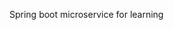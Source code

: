 Spring boot microservice for learning


<mxfile host="Electron" modified="2024-05-10T09:30:15.749Z" agent="Mozilla/5.0 (Macintosh; Intel Mac OS X 10_15_7) AppleWebKit/537.36 (KHTML, like Gecko) draw.io/22.0.3 Chrome/114.0.5735.289 Electron/25.8.4 Safari/537.36" etag="WBG_mK3jHS5_HccE57bm" version="22.0.3" type="device" pages="6">
  <diagram id="VbmSNMpitOyS2P8errUJ" name="global-architecture">
    <mxGraphModel dx="1828" dy="1237" grid="0" gridSize="10" guides="0" tooltips="1" connect="0" arrows="0" fold="1" page="0" pageScale="1" pageWidth="1169" pageHeight="827" math="0" shadow="0">
      <root>
        <mxCell id="0" />
        <mxCell id="1" parent="0" />
        <mxCell id="xCOBlcEBNlZvq0qhSWPW-67" value="" style="rounded=0;whiteSpace=wrap;html=1;" parent="1" vertex="1">
          <mxGeometry x="175" y="57" width="1418" height="743" as="geometry" />
        </mxCell>
        <mxCell id="xCOBlcEBNlZvq0qhSWPW-52" value="" style="shape=cylinder3;whiteSpace=wrap;html=1;boundedLbl=1;backgroundOutline=1;size=15;" parent="1" vertex="1">
          <mxGeometry x="1448" y="303.5" width="121" height="119" as="geometry" />
        </mxCell>
        <mxCell id="O6HLDK9tNG4gK17g9pfa-21" value="" style="rounded=0;whiteSpace=wrap;html=1;sketch=0;fillColor=none;dashed=1;strokeWidth=2;" parent="1" vertex="1">
          <mxGeometry x="263" y="91" width="1133" height="543" as="geometry" />
        </mxCell>
        <mxCell id="O6HLDK9tNG4gK17g9pfa-33" value="" style="image;html=1;image=img/lib/clip_art/networking/Email_128x128.png;sketch=0;fontSize=15;fillColor=none;" parent="1" vertex="1">
          <mxGeometry x="1288" y="176" width="52" height="43" as="geometry" />
        </mxCell>
        <mxCell id="O6HLDK9tNG4gK17g9pfa-50" value="" style="endArrow=classic;html=1;rounded=0;fontSize=15;endSize=6;strokeWidth=3;strokeColor=#C73500;fillColor=#fa6800;edgeStyle=entityRelationEdgeStyle;flowAnimation=1;entryX=0;entryY=0.5;entryDx=0;entryDy=0;" parent="1" source="O6HLDK9tNG4gK17g9pfa-103" target="xCOBlcEBNlZvq0qhSWPW-1" edge="1">
          <mxGeometry width="50" height="50" relative="1" as="geometry">
            <mxPoint x="267" y="350" as="sourcePoint" />
            <mxPoint x="465.0000000000002" y="161.5" as="targetPoint" />
          </mxGeometry>
        </mxCell>
        <mxCell id="O6HLDK9tNG4gK17g9pfa-59" value="/customers" style="edgeLabel;html=1;align=center;verticalAlign=middle;resizable=0;points=[];fontSize=15;" parent="O6HLDK9tNG4gK17g9pfa-50" vertex="1" connectable="0">
          <mxGeometry x="-0.5046" y="1" relative="1" as="geometry">
            <mxPoint x="62" y="-38" as="offset" />
          </mxGeometry>
        </mxCell>
        <mxCell id="O6HLDK9tNG4gK17g9pfa-51" value="" style="endArrow=classic;html=1;rounded=0;fontSize=15;endSize=6;strokeWidth=3;strokeColor=#C73500;fillColor=#fa6800;edgeStyle=entityRelationEdgeStyle;entryX=0;entryY=0.75;entryDx=0;entryDy=0;flowAnimation=1;" parent="1" source="O6HLDK9tNG4gK17g9pfa-103" target="xCOBlcEBNlZvq0qhSWPW-20" edge="1">
          <mxGeometry width="50" height="50" relative="1" as="geometry">
            <mxPoint x="260.99999999999955" y="353" as="sourcePoint" />
            <mxPoint x="486" y="528.5" as="targetPoint" />
          </mxGeometry>
        </mxCell>
        <mxCell id="O6HLDK9tNG4gK17g9pfa-60" value="/orders" style="edgeLabel;html=1;align=center;verticalAlign=middle;resizable=0;points=[];fontSize=15;" parent="O6HLDK9tNG4gK17g9pfa-51" vertex="1" connectable="0">
          <mxGeometry x="0.2804" y="-3" relative="1" as="geometry">
            <mxPoint x="-88" y="-53" as="offset" />
          </mxGeometry>
        </mxCell>
        <mxCell id="8Op4M2FmP5w4KHeaY0xA-4" style="edgeStyle=orthogonalEdgeStyle;rounded=0;orthogonalLoop=1;jettySize=auto;html=1;strokeWidth=3;fillColor=#fa6800;strokeColor=#C73500;flowAnimation=1;entryX=0;entryY=0.5;entryDx=0;entryDy=0;" parent="1" source="O6HLDK9tNG4gK17g9pfa-103" target="xCOBlcEBNlZvq0qhSWPW-12" edge="1">
          <mxGeometry relative="1" as="geometry">
            <mxPoint x="403" y="351" as="targetPoint" />
          </mxGeometry>
        </mxCell>
        <mxCell id="8Op4M2FmP5w4KHeaY0xA-5" value="/products" style="edgeLabel;html=1;align=center;verticalAlign=middle;resizable=0;points=[];fontSize=15;" parent="8Op4M2FmP5w4KHeaY0xA-4" vertex="1" connectable="0">
          <mxGeometry x="0.2865" y="1" relative="1" as="geometry">
            <mxPoint x="-50" y="-1" as="offset" />
          </mxGeometry>
        </mxCell>
        <mxCell id="Sr1AToIsDmf1QCaqVxD8-1" value="" style="shape=image;verticalLabelPosition=bottom;labelBackgroundColor=default;verticalAlign=top;aspect=fixed;imageAspect=0;image=https://www.opc-router.de/wp-content/uploads/2021/03/mongodb_thumbnail.png;" parent="1" vertex="1">
          <mxGeometry x="1286.12" y="443.5" width="55.76" height="75" as="geometry" />
        </mxCell>
        <mxCell id="8Op4M2FmP5w4KHeaY0xA-1" value="" style="shape=image;verticalLabelPosition=bottom;labelBackgroundColor=default;verticalAlign=top;aspect=fixed;imageAspect=0;image=https://avatars.githubusercontent.com/u/11860887?s=280&amp;v=4;" parent="1" vertex="1">
          <mxGeometry x="1477" y="345.5" width="63" height="63" as="geometry" />
        </mxCell>
        <mxCell id="xCOBlcEBNlZvq0qhSWPW-14" value="" style="shape=image;verticalLabelPosition=bottom;labelBackgroundColor=default;verticalAlign=top;aspect=fixed;imageAspect=0;image=https://static-00.iconduck.com/assets.00/kafka-icon-2048x935-cvu4503l.png;imageBorder=none;perimeterSpacing=0;" parent="1" vertex="1">
          <mxGeometry x="1054" y="274" width="77.75" height="35.5" as="geometry" />
        </mxCell>
        <mxCell id="xCOBlcEBNlZvq0qhSWPW-15" value="Message Broker" style="shape=cylinder3;whiteSpace=wrap;html=1;boundedLbl=1;backgroundOutline=1;size=15;rotation=90;horizontal=0;verticalAlign=top;" parent="1" vertex="1">
          <mxGeometry x="1081" y="274.5" width="59" height="139" as="geometry" />
        </mxCell>
        <mxCell id="xCOBlcEBNlZvq0qhSWPW-25" style="edgeStyle=entityRelationEdgeStyle;rounded=0;orthogonalLoop=1;jettySize=auto;html=1;entryX=0.686;entryY=0.998;entryDx=0;entryDy=0;entryPerimeter=0;fillColor=#60a917;strokeColor=#2D7600;strokeWidth=3;flowAnimation=1;" parent="1" source="xCOBlcEBNlZvq0qhSWPW-19" target="xCOBlcEBNlZvq0qhSWPW-15" edge="1">
          <mxGeometry relative="1" as="geometry" />
        </mxCell>
        <mxCell id="xCOBlcEBNlZvq0qhSWPW-27" style="rounded=0;orthogonalLoop=1;jettySize=auto;html=1;exitX=0.331;exitY=-0.003;exitDx=0;exitDy=0;exitPerimeter=0;strokeWidth=3;fillColor=#1ba1e2;strokeColor=#006EAF;flowAnimation=1;" parent="1" source="xCOBlcEBNlZvq0qhSWPW-19" edge="1">
          <mxGeometry relative="1" as="geometry">
            <mxPoint x="577" y="376" as="targetPoint" />
          </mxGeometry>
        </mxCell>
        <mxCell id="xCOBlcEBNlZvq0qhSWPW-28" style="edgeStyle=entityRelationEdgeStyle;rounded=0;orthogonalLoop=1;jettySize=auto;html=1;entryX=0;entryY=0.5;entryDx=0;entryDy=0;exitX=1;exitY=0.25;exitDx=0;exitDy=0;fillColor=#1ba1e2;strokeColor=#006EAF;strokeWidth=3;flowAnimation=1;" parent="1" source="xCOBlcEBNlZvq0qhSWPW-19" target="xCOBlcEBNlZvq0qhSWPW-9" edge="1">
          <mxGeometry relative="1" as="geometry" />
        </mxCell>
        <mxCell id="xCOBlcEBNlZvq0qhSWPW-30" style="rounded=0;orthogonalLoop=1;jettySize=auto;html=1;entryX=0.5;entryY=1;entryDx=0;entryDy=0;entryPerimeter=0;fillColor=#60a917;strokeColor=#2D7600;strokeWidth=3;flowAnimation=1;" parent="1" source="xCOBlcEBNlZvq0qhSWPW-9" target="xCOBlcEBNlZvq0qhSWPW-15" edge="1">
          <mxGeometry relative="1" as="geometry" />
        </mxCell>
        <mxCell id="xCOBlcEBNlZvq0qhSWPW-31" style="rounded=0;orthogonalLoop=1;jettySize=auto;html=1;exitX=0.75;exitY=0;exitDx=0;exitDy=0;entryX=0.75;entryY=1;entryDx=0;entryDy=0;strokeWidth=3;fillColor=#1ba1e2;strokeColor=#006EAF;flowAnimation=1;" parent="1" source="xCOBlcEBNlZvq0qhSWPW-19" target="xCOBlcEBNlZvq0qhSWPW-1" edge="1">
          <mxGeometry relative="1" as="geometry" />
        </mxCell>
        <mxCell id="xCOBlcEBNlZvq0qhSWPW-35" style="edgeStyle=orthogonalEdgeStyle;rounded=0;orthogonalLoop=1;jettySize=auto;html=1;entryX=0.5;entryY=0;entryDx=0;entryDy=0;entryPerimeter=0;fillColor=#60a917;strokeColor=#2D7600;strokeWidth=3;flowAnimation=1;" parent="1" source="xCOBlcEBNlZvq0qhSWPW-33" target="xCOBlcEBNlZvq0qhSWPW-15" edge="1">
          <mxGeometry relative="1" as="geometry" />
        </mxCell>
        <mxCell id="O6HLDK9tNG4gK17g9pfa-22" value="" style="shape=image;verticalLabelPosition=bottom;labelBackgroundColor=default;verticalAlign=top;aspect=fixed;imageAspect=0;image=https://cdn-icons-png.flaticon.com/512/25/25231.png;" parent="1" vertex="1">
          <mxGeometry x="1086.76" y="765.25" width="29" height="29" as="geometry" />
        </mxCell>
        <mxCell id="O6HLDK9tNG4gK17g9pfa-23" value="" style="sketch=0;aspect=fixed;pointerEvents=1;shadow=0;dashed=0;html=1;strokeColor=none;labelPosition=center;verticalLabelPosition=bottom;verticalAlign=top;align=center;fillColor=#00188D;shape=mxgraph.azure.code_file" parent="1" vertex="1">
          <mxGeometry x="1129.98" y="763" width="31.26" height="33.25" as="geometry" />
        </mxCell>
        <mxCell id="xCOBlcEBNlZvq0qhSWPW-46" value="" style="group" parent="1" vertex="1" connectable="0">
          <mxGeometry x="785.94" y="213" width="50.120000000000005" height="57.64852490606316" as="geometry" />
        </mxCell>
        <mxCell id="xCOBlcEBNlZvq0qhSWPW-47" value="" style="shape=image;verticalLabelPosition=bottom;labelBackgroundColor=default;verticalAlign=top;aspect=fixed;imageAspect=0;image=https://upload.wikimedia.org/wikipedia/commons/thumb/b/ba/Database-postgres.svg/1448px-Database-postgres.svg.png;container=0;" parent="xCOBlcEBNlZvq0qhSWPW-46" vertex="1">
          <mxGeometry x="13.99735211811253" width="36.12264788188748" height="51.04120428447361" as="geometry" />
        </mxCell>
        <mxCell id="xCOBlcEBNlZvq0qhSWPW-48" value="" style="sketch=0;aspect=fixed;html=1;points=[];align=center;image;fontSize=12;image=img/lib/mscae/Docker.svg;fillColor=none;container=0;" parent="xCOBlcEBNlZvq0qhSWPW-46" vertex="1">
          <mxGeometry y="36.67969348659003" width="25.571745633503813" height="20.968831419473126" as="geometry" />
        </mxCell>
        <mxCell id="xCOBlcEBNlZvq0qhSWPW-49" value="" style="group" parent="1" vertex="1" connectable="0">
          <mxGeometry x="517.94" y="226" width="50.120000000000005" height="57.64852490606316" as="geometry" />
        </mxCell>
        <mxCell id="xCOBlcEBNlZvq0qhSWPW-50" value="" style="shape=image;verticalLabelPosition=bottom;labelBackgroundColor=default;verticalAlign=top;aspect=fixed;imageAspect=0;image=https://upload.wikimedia.org/wikipedia/commons/thumb/b/ba/Database-postgres.svg/1448px-Database-postgres.svg.png;container=0;" parent="xCOBlcEBNlZvq0qhSWPW-49" vertex="1">
          <mxGeometry x="15.99735211811253" width="36.12264788188748" height="51.04120428447361" as="geometry" />
        </mxCell>
        <mxCell id="xCOBlcEBNlZvq0qhSWPW-51" value="" style="sketch=0;aspect=fixed;html=1;points=[];align=center;image;fontSize=12;image=img/lib/mscae/Docker.svg;fillColor=none;container=0;" parent="xCOBlcEBNlZvq0qhSWPW-49" vertex="1">
          <mxGeometry y="36.67969348659003" width="25.571745633503813" height="20.968831419473126" as="geometry" />
        </mxCell>
        <mxCell id="xCOBlcEBNlZvq0qhSWPW-53" style="edgeStyle=orthogonalEdgeStyle;rounded=0;orthogonalLoop=1;jettySize=auto;html=1;shape=link;flowAnimation=1;" parent="1" source="xCOBlcEBNlZvq0qhSWPW-1" edge="1">
          <mxGeometry relative="1" as="geometry">
            <mxPoint x="735.9973521181128" y="159.24" as="targetPoint" />
          </mxGeometry>
        </mxCell>
        <mxCell id="xCOBlcEBNlZvq0qhSWPW-54" style="edgeStyle=orthogonalEdgeStyle;rounded=0;orthogonalLoop=1;jettySize=auto;html=1;shape=link;flowAnimation=1;" parent="1" source="xCOBlcEBNlZvq0qhSWPW-9" target="xCOBlcEBNlZvq0qhSWPW-47" edge="1">
          <mxGeometry relative="1" as="geometry" />
        </mxCell>
        <mxCell id="xCOBlcEBNlZvq0qhSWPW-55" value="" style="group" parent="1" vertex="1" connectable="0">
          <mxGeometry x="476" y="559" width="50.120000000000005" height="57.64852490606316" as="geometry" />
        </mxCell>
        <mxCell id="xCOBlcEBNlZvq0qhSWPW-56" value="" style="shape=image;verticalLabelPosition=bottom;labelBackgroundColor=default;verticalAlign=top;aspect=fixed;imageAspect=0;image=https://upload.wikimedia.org/wikipedia/commons/thumb/b/ba/Database-postgres.svg/1448px-Database-postgres.svg.png;container=0;" parent="xCOBlcEBNlZvq0qhSWPW-55" vertex="1">
          <mxGeometry x="13.99735211811253" width="36.12264788188748" height="51.04120428447361" as="geometry" />
        </mxCell>
        <mxCell id="xCOBlcEBNlZvq0qhSWPW-57" value="" style="sketch=0;aspect=fixed;html=1;points=[];align=center;image;fontSize=12;image=img/lib/mscae/Docker.svg;fillColor=none;container=0;" parent="xCOBlcEBNlZvq0qhSWPW-55" vertex="1">
          <mxGeometry y="36.67969348659003" width="25.571745633503813" height="20.968831419473126" as="geometry" />
        </mxCell>
        <mxCell id="xCOBlcEBNlZvq0qhSWPW-58" style="edgeStyle=orthogonalEdgeStyle;rounded=0;orthogonalLoop=1;jettySize=auto;html=1;entryX=1;entryY=0.5;entryDx=0;entryDy=0;exitX=0.5;exitY=1;exitDx=0;exitDy=0;shape=link;flowAnimation=1;" parent="1" source="xCOBlcEBNlZvq0qhSWPW-19" target="xCOBlcEBNlZvq0qhSWPW-56" edge="1">
          <mxGeometry relative="1" as="geometry" />
        </mxCell>
        <mxCell id="xCOBlcEBNlZvq0qhSWPW-59" style="edgeStyle=orthogonalEdgeStyle;rounded=0;orthogonalLoop=1;jettySize=auto;html=1;entryX=0.25;entryY=1;entryDx=0;entryDy=0;shape=link;flowAnimation=1;" parent="1" source="xCOBlcEBNlZvq0qhSWPW-12" target="xCOBlcEBNlZvq0qhSWPW-50" edge="1">
          <mxGeometry relative="1" as="geometry" />
        </mxCell>
        <mxCell id="xCOBlcEBNlZvq0qhSWPW-60" style="edgeStyle=orthogonalEdgeStyle;rounded=0;orthogonalLoop=1;jettySize=auto;html=1;entryX=0.5;entryY=1;entryDx=0;entryDy=0;shape=link;flowAnimation=1;" parent="1" source="xCOBlcEBNlZvq0qhSWPW-33" target="O6HLDK9tNG4gK17g9pfa-33" edge="1">
          <mxGeometry relative="1" as="geometry" />
        </mxCell>
        <mxCell id="xCOBlcEBNlZvq0qhSWPW-61" style="edgeStyle=orthogonalEdgeStyle;rounded=0;orthogonalLoop=1;jettySize=auto;html=1;entryX=0;entryY=0.5;entryDx=0;entryDy=0;entryPerimeter=0;strokeWidth=3;fillColor=#a20025;strokeColor=#6F0000;flowAnimation=1;" parent="1" source="O6HLDK9tNG4gK17g9pfa-21" target="xCOBlcEBNlZvq0qhSWPW-52" edge="1">
          <mxGeometry relative="1" as="geometry" />
        </mxCell>
        <mxCell id="xCOBlcEBNlZvq0qhSWPW-62" value="Distributed Tracing" style="text;html=1;align=center;verticalAlign=middle;resizable=0;points=[];autosize=1;strokeColor=none;fillColor=none;fontStyle=1;fontSize=15;" parent="1" vertex="1">
          <mxGeometry x="1431" y="443" width="155" height="30" as="geometry" />
        </mxCell>
        <mxCell id="O6HLDK9tNG4gK17g9pfa-103" value="&lt;b&gt;API GW&lt;/b&gt;" style="sketch=0;outlineConnect=0;dashed=0;verticalLabelPosition=bottom;verticalAlign=top;align=center;html=1;fontSize=12;fontStyle=0;aspect=fixed;pointerEvents=1;shape=mxgraph.aws4.gateway_load_balancer;labelBackgroundColor=none;labelBorderColor=none;fillColor=#1ba1e2;strokeColor=default;" parent="1" vertex="1">
          <mxGeometry x="90" y="314.5" width="73" height="73" as="geometry" />
        </mxCell>
        <mxCell id="xCOBlcEBNlZvq0qhSWPW-64" style="edgeStyle=orthogonalEdgeStyle;rounded=0;orthogonalLoop=1;jettySize=auto;html=1;entryX=0.5;entryY=0;entryDx=0;entryDy=0;shape=link;flowAnimation=1;" parent="1" source="xCOBlcEBNlZvq0qhSWPW-33" target="Sr1AToIsDmf1QCaqVxD8-1" edge="1">
          <mxGeometry relative="1" as="geometry" />
        </mxCell>
        <mxCell id="xCOBlcEBNlZvq0qhSWPW-65" value="Async&lt;br&gt;Send Order confirmation" style="text;html=1;align=center;verticalAlign=middle;resizable=0;points=[];autosize=1;strokeColor=none;fillColor=none;" parent="1" vertex="1">
          <mxGeometry x="785.94" y="443.5" width="149" height="41" as="geometry" />
        </mxCell>
        <mxCell id="xCOBlcEBNlZvq0qhSWPW-66" value="Async&lt;br&gt;Send Payment confirmation" style="text;html=1;align=center;verticalAlign=middle;resizable=0;points=[];autosize=1;strokeColor=none;fillColor=none;" parent="1" vertex="1">
          <mxGeometry x="876" y="300" width="165" height="41" as="geometry" />
        </mxCell>
        <mxCell id="xCOBlcEBNlZvq0qhSWPW-68" value="Public network" style="text;html=1;align=center;verticalAlign=middle;resizable=0;points=[];autosize=1;strokeColor=none;fillColor=none;fontStyle=1" parent="1" vertex="1">
          <mxGeometry x="60" y="120" width="103" height="26" as="geometry" />
        </mxCell>
        <mxCell id="xCOBlcEBNlZvq0qhSWPW-69" value="Private network" style="text;html=1;align=center;verticalAlign=middle;resizable=0;points=[];autosize=1;strokeColor=none;fillColor=none;fontStyle=1" parent="1" vertex="1">
          <mxGeometry x="175" y="57" width="107" height="26" as="geometry" />
        </mxCell>
        <mxCell id="xCOBlcEBNlZvq0qhSWPW-70" style="edgeStyle=orthogonalEdgeStyle;rounded=0;orthogonalLoop=1;jettySize=auto;html=1;entryX=0.75;entryY=1;entryDx=0;entryDy=0;flowAnimation=1;startArrow=none;startFill=0;endArrow=block;endFill=1;" parent="1" source="xCOBlcEBNlZvq0qhSWPW-37" target="O6HLDK9tNG4gK17g9pfa-21" edge="1">
          <mxGeometry relative="1" as="geometry" />
        </mxCell>
        <mxCell id="xCOBlcEBNlZvq0qhSWPW-71" style="edgeStyle=orthogonalEdgeStyle;rounded=0;orthogonalLoop=1;jettySize=auto;html=1;entryX=0.25;entryY=1;entryDx=0;entryDy=0;flowAnimation=1;startArrow=block;startFill=1;endArrow=none;endFill=0;" parent="1" source="xCOBlcEBNlZvq0qhSWPW-40" target="O6HLDK9tNG4gK17g9pfa-21" edge="1">
          <mxGeometry relative="1" as="geometry" />
        </mxCell>
        <mxCell id="rKu08YaNow4kpiejSnou-1" value="" style="shape=message;html=1;html=1;outlineConnect=0;labelPosition=center;verticalLabelPosition=bottom;align=center;verticalAlign=top;container=0;" parent="1" vertex="1">
          <mxGeometry x="1063" y="344" width="23" height="13.5" as="geometry" />
        </mxCell>
        <mxCell id="rKu08YaNow4kpiejSnou-2" value="" style="shape=message;html=1;html=1;outlineConnect=0;labelPosition=center;verticalLabelPosition=bottom;align=center;verticalAlign=top;container=0;" parent="1" vertex="1">
          <mxGeometry x="1089" y="344" width="23" height="13.5" as="geometry" />
        </mxCell>
        <mxCell id="rKu08YaNow4kpiejSnou-3" value="" style="shape=message;html=1;html=1;outlineConnect=0;labelPosition=center;verticalLabelPosition=bottom;align=center;verticalAlign=top;container=0;" parent="1" vertex="1">
          <mxGeometry x="1116" y="344" width="23" height="13.5" as="geometry" />
        </mxCell>
        <mxCell id="rKu08YaNow4kpiejSnou-4" style="edgeStyle=orthogonalEdgeStyle;rounded=0;orthogonalLoop=1;jettySize=auto;html=1;flowAnimation=1;" parent="1" source="xCOBlcEBNlZvq0qhSWPW-37" target="xCOBlcEBNlZvq0qhSWPW-40" edge="1">
          <mxGeometry relative="1" as="geometry" />
        </mxCell>
        <mxCell id="rKu08YaNow4kpiejSnou-6" style="edgeStyle=orthogonalEdgeStyle;rounded=0;orthogonalLoop=1;jettySize=auto;html=1;flowAnimation=1;" parent="1" source="rKu08YaNow4kpiejSnou-5" target="O6HLDK9tNG4gK17g9pfa-103" edge="1">
          <mxGeometry relative="1" as="geometry" />
        </mxCell>
        <mxCell id="rKu08YaNow4kpiejSnou-5" value="" style="shape=image;verticalLabelPosition=bottom;labelBackgroundColor=default;verticalAlign=top;aspect=fixed;imageAspect=0;image=https://upload.wikimedia.org/wikipedia/commons/thumb/c/cf/Angular_full_color_logo.svg/800px-Angular_full_color_logo.svg.png;clipPath=inset(11.67% 12.33% 7.67% 12%);" parent="1" vertex="1">
          <mxGeometry x="-9" y="324.25" width="50.18" height="53.5" as="geometry" />
        </mxCell>
        <mxCell id="vR1Pq6dqCtEIYChafSH1-1" value="" style="shape=image;verticalLabelPosition=bottom;labelBackgroundColor=default;verticalAlign=top;aspect=fixed;imageAspect=0;image=https://www.opc-router.de/wp-content/uploads/2021/03/mongodb_thumbnail.png;" parent="1" vertex="1">
          <mxGeometry x="730.1799999999998" y="128" width="55.76" height="75" as="geometry" />
        </mxCell>
        <mxCell id="vbnjpDnbafTEZDlO4RGQ-1" value="E-Commerce [Micro Services | Spring boot 3 | Spring Cloud]" style="text;html=1;strokeColor=none;fillColor=none;align=center;verticalAlign=middle;whiteSpace=wrap;rounded=0;fontSize=50;fontStyle=1" parent="1" vertex="1">
          <mxGeometry x="166.5" y="-41" width="1435" height="98" as="geometry" />
        </mxCell>
        <mxCell id="xCOBlcEBNlZvq0qhSWPW-1" value="Customer" style="rounded=1;whiteSpace=wrap;html=1;" parent="1" vertex="1">
          <mxGeometry x="539" y="140" width="120" height="39" as="geometry" />
        </mxCell>
        <mxCell id="xCOBlcEBNlZvq0qhSWPW-2" value="" style="shape=image;verticalLabelPosition=bottom;labelBackgroundColor=default;verticalAlign=top;aspect=fixed;imageAspect=0;image=https://images.ctfassets.net/gt6dp23g0g38/5DqlQtFKecFlkqQ8YGDT2p/aa945b648f44dd872e9a1b89f7d203ef/springboot.png;" parent="1" vertex="1">
          <mxGeometry x="543" y="142.6" width="19.538999999999998" height="17.55" as="geometry" />
        </mxCell>
        <mxCell id="xCOBlcEBNlZvq0qhSWPW-12" value="Product" style="rounded=1;whiteSpace=wrap;html=1;" parent="1" vertex="1">
          <mxGeometry x="483" y="330.5" width="120" height="41" as="geometry" />
        </mxCell>
        <mxCell id="xCOBlcEBNlZvq0qhSWPW-13" value="" style="shape=image;verticalLabelPosition=bottom;labelBackgroundColor=default;verticalAlign=top;aspect=fixed;imageAspect=0;image=https://images.ctfassets.net/gt6dp23g0g38/5DqlQtFKecFlkqQ8YGDT2p/aa945b648f44dd872e9a1b89f7d203ef/springboot.png;" parent="1" vertex="1">
          <mxGeometry x="487" y="333.23333333333335" width="20.541" height="18.45" as="geometry" />
        </mxCell>
        <mxCell id="xCOBlcEBNlZvq0qhSWPW-9" value="Payment" style="rounded=1;whiteSpace=wrap;html=1;" parent="1" vertex="1">
          <mxGeometry x="758" y="324" width="120" height="40" as="geometry" />
        </mxCell>
        <mxCell id="xCOBlcEBNlZvq0qhSWPW-10" value="" style="shape=image;verticalLabelPosition=bottom;labelBackgroundColor=default;verticalAlign=top;aspect=fixed;imageAspect=0;image=https://images.ctfassets.net/gt6dp23g0g38/5DqlQtFKecFlkqQ8YGDT2p/aa945b648f44dd872e9a1b89f7d203ef/springboot.png;" parent="1" vertex="1">
          <mxGeometry x="762" y="326.6666666666667" width="20.04" height="18.000000000000004" as="geometry" />
        </mxCell>
        <mxCell id="xCOBlcEBNlZvq0qhSWPW-19" value="Order" style="rounded=1;whiteSpace=wrap;html=1;" parent="1" vertex="1">
          <mxGeometry x="537" y="508" width="120" height="41.5" as="geometry" />
        </mxCell>
        <mxCell id="xCOBlcEBNlZvq0qhSWPW-20" value="" style="shape=image;verticalLabelPosition=bottom;labelBackgroundColor=default;verticalAlign=top;aspect=fixed;imageAspect=0;image=https://images.ctfassets.net/gt6dp23g0g38/5DqlQtFKecFlkqQ8YGDT2p/aa945b648f44dd872e9a1b89f7d203ef/springboot.png;" parent="1" vertex="1">
          <mxGeometry x="541" y="510.76666666666665" width="20.7915" height="18.675" as="geometry" />
        </mxCell>
        <mxCell id="xCOBlcEBNlZvq0qhSWPW-33" value="Notification" style="rounded=1;whiteSpace=wrap;html=1;" parent="1" vertex="1">
          <mxGeometry x="1254" y="320.5" width="120" height="47" as="geometry" />
        </mxCell>
        <mxCell id="xCOBlcEBNlZvq0qhSWPW-34" value="" style="shape=image;verticalLabelPosition=bottom;labelBackgroundColor=default;verticalAlign=top;aspect=fixed;imageAspect=0;image=https://images.ctfassets.net/gt6dp23g0g38/5DqlQtFKecFlkqQ8YGDT2p/aa945b648f44dd872e9a1b89f7d203ef/springboot.png;" parent="1" vertex="1">
          <mxGeometry x="1258" y="323.6333333333333" width="23.546999999999997" height="21.15" as="geometry" />
        </mxCell>
        <mxCell id="xCOBlcEBNlZvq0qhSWPW-40" value="Eureka server" style="rounded=1;whiteSpace=wrap;html=1;" parent="1" vertex="1">
          <mxGeometry x="487" y="703.13" width="120" height="47" as="geometry" />
        </mxCell>
        <mxCell id="xCOBlcEBNlZvq0qhSWPW-41" value="" style="shape=image;verticalLabelPosition=bottom;labelBackgroundColor=default;verticalAlign=top;aspect=fixed;imageAspect=0;image=https://images.ctfassets.net/gt6dp23g0g38/5DqlQtFKecFlkqQ8YGDT2p/aa945b648f44dd872e9a1b89f7d203ef/springboot.png;" parent="1" vertex="1">
          <mxGeometry x="491" y="706.2633333333333" width="23.546999999999997" height="21.15" as="geometry" />
        </mxCell>
        <mxCell id="xCOBlcEBNlZvq0qhSWPW-37" value="Config server" style="rounded=1;whiteSpace=wrap;html=1;" parent="1" vertex="1">
          <mxGeometry x="1054" y="703.13" width="120" height="47" as="geometry" />
        </mxCell>
        <mxCell id="xCOBlcEBNlZvq0qhSWPW-38" value="" style="shape=image;verticalLabelPosition=bottom;labelBackgroundColor=default;verticalAlign=top;aspect=fixed;imageAspect=0;image=https://images.ctfassets.net/gt6dp23g0g38/5DqlQtFKecFlkqQ8YGDT2p/aa945b648f44dd872e9a1b89f7d203ef/springboot.png;" parent="1" vertex="1">
          <mxGeometry x="1058" y="706.2633333333333" width="23.546999999999997" height="21.15" as="geometry" />
        </mxCell>
      </root>
    </mxGraphModel>
  </diagram>
  <diagram id="FYrnJrQARu1fBFtOPtaL" name="class-diagram">
    <mxGraphModel dx="1497" dy="943" grid="0" gridSize="10" guides="0" tooltips="1" connect="0" arrows="0" fold="1" page="0" pageScale="1" pageWidth="1169" pageHeight="827" math="0" shadow="0">
      <root>
        <mxCell id="0" />
        <mxCell id="1" parent="0" />
        <mxCell id="nPPL16FtD3WXAmP0PZX--12" style="edgeStyle=orthogonalEdgeStyle;rounded=0;orthogonalLoop=1;jettySize=auto;html=1;entryX=0.5;entryY=0;entryDx=0;entryDy=0;endArrow=ERmany;endFill=0;startArrow=ERmandOne;startFill=0;" parent="1" source="WRttjeE3I7V11c35sN3d-1" target="WRttjeE3I7V11c35sN3d-10" edge="1">
          <mxGeometry relative="1" as="geometry" />
        </mxCell>
        <mxCell id="WRttjeE3I7V11c35sN3d-1" value="Customer" style="swimlane;fontStyle=0;childLayout=stackLayout;horizontal=1;startSize=26;fillColor=#d5e8d4;horizontalStack=0;resizeParent=1;resizeParentMax=0;resizeLast=0;collapsible=1;marginBottom=0;whiteSpace=wrap;html=1;strokeColor=#82b366;" parent="1" vertex="1">
          <mxGeometry x="70" y="-80" width="140" height="130" as="geometry" />
        </mxCell>
        <mxCell id="WRttjeE3I7V11c35sN3d-2" value="id" style="text;strokeColor=none;fillColor=none;align=left;verticalAlign=top;spacingLeft=4;spacingRight=4;overflow=hidden;rotatable=0;points=[[0,0.5],[1,0.5]];portConstraint=eastwest;whiteSpace=wrap;html=1;" parent="WRttjeE3I7V11c35sN3d-1" vertex="1">
          <mxGeometry y="26" width="140" height="26" as="geometry" />
        </mxCell>
        <mxCell id="WRttjeE3I7V11c35sN3d-3" value="firstname" style="text;strokeColor=none;fillColor=none;align=left;verticalAlign=top;spacingLeft=4;spacingRight=4;overflow=hidden;rotatable=0;points=[[0,0.5],[1,0.5]];portConstraint=eastwest;whiteSpace=wrap;html=1;" parent="WRttjeE3I7V11c35sN3d-1" vertex="1">
          <mxGeometry y="52" width="140" height="26" as="geometry" />
        </mxCell>
        <mxCell id="WRttjeE3I7V11c35sN3d-4" value="lastname" style="text;strokeColor=none;fillColor=none;align=left;verticalAlign=top;spacingLeft=4;spacingRight=4;overflow=hidden;rotatable=0;points=[[0,0.5],[1,0.5]];portConstraint=eastwest;whiteSpace=wrap;html=1;" parent="WRttjeE3I7V11c35sN3d-1" vertex="1">
          <mxGeometry y="78" width="140" height="26" as="geometry" />
        </mxCell>
        <mxCell id="WRttjeE3I7V11c35sN3d-5" value="email" style="text;strokeColor=none;fillColor=none;align=left;verticalAlign=top;spacingLeft=4;spacingRight=4;overflow=hidden;rotatable=0;points=[[0,0.5],[1,0.5]];portConstraint=eastwest;whiteSpace=wrap;html=1;" parent="WRttjeE3I7V11c35sN3d-1" vertex="1">
          <mxGeometry y="104" width="140" height="26" as="geometry" />
        </mxCell>
        <mxCell id="nPPL16FtD3WXAmP0PZX--13" style="edgeStyle=orthogonalEdgeStyle;rounded=0;orthogonalLoop=1;jettySize=auto;html=1;entryX=0;entryY=0.5;entryDx=0;entryDy=0;endArrow=ERmany;endFill=0;startArrow=ERmandOne;startFill=0;" parent="1" source="WRttjeE3I7V11c35sN3d-10" target="nPPL16FtD3WXAmP0PZX--2" edge="1">
          <mxGeometry relative="1" as="geometry" />
        </mxCell>
        <mxCell id="WRttjeE3I7V11c35sN3d-10" value="Order" style="swimlane;fontStyle=0;childLayout=stackLayout;horizontal=1;startSize=26;fillColor=#dae8fc;horizontalStack=0;resizeParent=1;resizeParentMax=0;resizeLast=0;collapsible=1;marginBottom=0;whiteSpace=wrap;html=1;strokeColor=#6c8ebf;" parent="1" vertex="1">
          <mxGeometry x="70" y="200" width="140" height="104" as="geometry" />
        </mxCell>
        <mxCell id="WRttjeE3I7V11c35sN3d-11" value="id" style="text;strokeColor=none;fillColor=none;align=left;verticalAlign=top;spacingLeft=4;spacingRight=4;overflow=hidden;rotatable=0;points=[[0,0.5],[1,0.5]];portConstraint=eastwest;whiteSpace=wrap;html=1;" parent="WRttjeE3I7V11c35sN3d-10" vertex="1">
          <mxGeometry y="26" width="140" height="26" as="geometry" />
        </mxCell>
        <mxCell id="WRttjeE3I7V11c35sN3d-12" value="orderDate" style="text;strokeColor=none;fillColor=none;align=left;verticalAlign=top;spacingLeft=4;spacingRight=4;overflow=hidden;rotatable=0;points=[[0,0.5],[1,0.5]];portConstraint=eastwest;whiteSpace=wrap;html=1;" parent="WRttjeE3I7V11c35sN3d-10" vertex="1">
          <mxGeometry y="52" width="140" height="26" as="geometry" />
        </mxCell>
        <mxCell id="WRttjeE3I7V11c35sN3d-13" value="reference" style="text;strokeColor=none;fillColor=none;align=left;verticalAlign=top;spacingLeft=4;spacingRight=4;overflow=hidden;rotatable=0;points=[[0,0.5],[1,0.5]];portConstraint=eastwest;whiteSpace=wrap;html=1;" parent="WRttjeE3I7V11c35sN3d-10" vertex="1">
          <mxGeometry y="78" width="140" height="26" as="geometry" />
        </mxCell>
        <mxCell id="WRttjeE3I7V11c35sN3d-14" value="Product" style="swimlane;fontStyle=0;childLayout=stackLayout;horizontal=1;startSize=26;fillColor=#fff2cc;horizontalStack=0;resizeParent=1;resizeParentMax=0;resizeLast=0;collapsible=1;marginBottom=0;whiteSpace=wrap;html=1;strokeColor=#d6b656;" parent="1" vertex="1">
          <mxGeometry x="453" y="174" width="140" height="156" as="geometry" />
        </mxCell>
        <mxCell id="WRttjeE3I7V11c35sN3d-15" value="id" style="text;strokeColor=none;fillColor=none;align=left;verticalAlign=top;spacingLeft=4;spacingRight=4;overflow=hidden;rotatable=0;points=[[0,0.5],[1,0.5]];portConstraint=eastwest;whiteSpace=wrap;html=1;" parent="WRttjeE3I7V11c35sN3d-14" vertex="1">
          <mxGeometry y="26" width="140" height="26" as="geometry" />
        </mxCell>
        <mxCell id="WRttjeE3I7V11c35sN3d-16" value="name" style="text;strokeColor=none;fillColor=none;align=left;verticalAlign=top;spacingLeft=4;spacingRight=4;overflow=hidden;rotatable=0;points=[[0,0.5],[1,0.5]];portConstraint=eastwest;whiteSpace=wrap;html=1;" parent="WRttjeE3I7V11c35sN3d-14" vertex="1">
          <mxGeometry y="52" width="140" height="26" as="geometry" />
        </mxCell>
        <mxCell id="WRttjeE3I7V11c35sN3d-17" value="description" style="text;strokeColor=none;fillColor=none;align=left;verticalAlign=top;spacingLeft=4;spacingRight=4;overflow=hidden;rotatable=0;points=[[0,0.5],[1,0.5]];portConstraint=eastwest;whiteSpace=wrap;html=1;" parent="WRttjeE3I7V11c35sN3d-14" vertex="1">
          <mxGeometry y="78" width="140" height="26" as="geometry" />
        </mxCell>
        <mxCell id="WRttjeE3I7V11c35sN3d-18" value="availableQuantity" style="text;strokeColor=none;fillColor=none;align=left;verticalAlign=top;spacingLeft=4;spacingRight=4;overflow=hidden;rotatable=0;points=[[0,0.5],[1,0.5]];portConstraint=eastwest;whiteSpace=wrap;html=1;" parent="WRttjeE3I7V11c35sN3d-14" vertex="1">
          <mxGeometry y="104" width="140" height="26" as="geometry" />
        </mxCell>
        <mxCell id="WRttjeE3I7V11c35sN3d-24" value="price" style="text;strokeColor=none;fillColor=none;align=left;verticalAlign=top;spacingLeft=4;spacingRight=4;overflow=hidden;rotatable=0;points=[[0,0.5],[1,0.5]];portConstraint=eastwest;whiteSpace=wrap;html=1;" parent="WRttjeE3I7V11c35sN3d-14" vertex="1">
          <mxGeometry y="130" width="140" height="26" as="geometry" />
        </mxCell>
        <mxCell id="nPPL16FtD3WXAmP0PZX--27" style="edgeStyle=orthogonalEdgeStyle;rounded=0;orthogonalLoop=1;jettySize=auto;html=1;entryX=0.5;entryY=0;entryDx=0;entryDy=0;startArrow=ERmandOne;startFill=0;endArrow=ERmandOne;endFill=0;" parent="1" source="WRttjeE3I7V11c35sN3d-20" target="nPPL16FtD3WXAmP0PZX--6" edge="1">
          <mxGeometry relative="1" as="geometry" />
        </mxCell>
        <mxCell id="WRttjeE3I7V11c35sN3d-20" value="Payment" style="swimlane;fontStyle=0;childLayout=stackLayout;horizontal=1;startSize=26;fillColor=#ffe6cc;horizontalStack=0;resizeParent=1;resizeParentMax=0;resizeLast=0;collapsible=1;marginBottom=0;whiteSpace=wrap;html=1;strokeColor=#d79b00;" parent="1" vertex="1">
          <mxGeometry x="-180" y="20" width="140" height="130" as="geometry" />
        </mxCell>
        <mxCell id="WRttjeE3I7V11c35sN3d-21" value="id" style="text;strokeColor=none;fillColor=none;align=left;verticalAlign=top;spacingLeft=4;spacingRight=4;overflow=hidden;rotatable=0;points=[[0,0.5],[1,0.5]];portConstraint=eastwest;whiteSpace=wrap;html=1;" parent="WRttjeE3I7V11c35sN3d-20" vertex="1">
          <mxGeometry y="26" width="140" height="26" as="geometry" />
        </mxCell>
        <mxCell id="WRttjeE3I7V11c35sN3d-22" value="reference" style="text;strokeColor=none;fillColor=none;align=left;verticalAlign=top;spacingLeft=4;spacingRight=4;overflow=hidden;rotatable=0;points=[[0,0.5],[1,0.5]];portConstraint=eastwest;whiteSpace=wrap;html=1;" parent="WRttjeE3I7V11c35sN3d-20" vertex="1">
          <mxGeometry y="52" width="140" height="26" as="geometry" />
        </mxCell>
        <mxCell id="WRttjeE3I7V11c35sN3d-23" value="amount" style="text;strokeColor=none;fillColor=none;align=left;verticalAlign=top;spacingLeft=4;spacingRight=4;overflow=hidden;rotatable=0;points=[[0,0.5],[1,0.5]];portConstraint=eastwest;whiteSpace=wrap;html=1;" parent="WRttjeE3I7V11c35sN3d-20" vertex="1">
          <mxGeometry y="78" width="140" height="26" as="geometry" />
        </mxCell>
        <mxCell id="nPPL16FtD3WXAmP0PZX--5" value="status" style="text;strokeColor=none;fillColor=none;align=left;verticalAlign=top;spacingLeft=4;spacingRight=4;overflow=hidden;rotatable=0;points=[[0,0.5],[1,0.5]];portConstraint=eastwest;whiteSpace=wrap;html=1;" parent="WRttjeE3I7V11c35sN3d-20" vertex="1">
          <mxGeometry y="104" width="140" height="26" as="geometry" />
        </mxCell>
        <mxCell id="nPPL16FtD3WXAmP0PZX--1" value="OrderLine" style="swimlane;fontStyle=0;childLayout=stackLayout;horizontal=1;startSize=26;fillColor=#dae8fc;horizontalStack=0;resizeParent=1;resizeParentMax=0;resizeLast=0;collapsible=1;marginBottom=0;whiteSpace=wrap;html=1;strokeColor=#6c8ebf;" parent="1" vertex="1">
          <mxGeometry x="240" y="380" width="140" height="78" as="geometry" />
        </mxCell>
        <mxCell id="nPPL16FtD3WXAmP0PZX--2" value="id" style="text;strokeColor=none;fillColor=none;align=left;verticalAlign=top;spacingLeft=4;spacingRight=4;overflow=hidden;rotatable=0;points=[[0,0.5],[1,0.5]];portConstraint=eastwest;whiteSpace=wrap;html=1;" parent="nPPL16FtD3WXAmP0PZX--1" vertex="1">
          <mxGeometry y="26" width="140" height="26" as="geometry" />
        </mxCell>
        <mxCell id="nPPL16FtD3WXAmP0PZX--3" value="quantity" style="text;strokeColor=none;fillColor=none;align=left;verticalAlign=top;spacingLeft=4;spacingRight=4;overflow=hidden;rotatable=0;points=[[0,0.5],[1,0.5]];portConstraint=eastwest;whiteSpace=wrap;html=1;" parent="nPPL16FtD3WXAmP0PZX--1" vertex="1">
          <mxGeometry y="52" width="140" height="26" as="geometry" />
        </mxCell>
        <mxCell id="nPPL16FtD3WXAmP0PZX--6" value="Notification" style="swimlane;fontStyle=0;childLayout=stackLayout;horizontal=1;startSize=26;fillColor=#e1d5e7;horizontalStack=0;resizeParent=1;resizeParentMax=0;resizeLast=0;collapsible=1;marginBottom=0;whiteSpace=wrap;html=1;strokeColor=#9673a6;" parent="1" vertex="1">
          <mxGeometry x="-180" y="270" width="140" height="156" as="geometry" />
        </mxCell>
        <mxCell id="nPPL16FtD3WXAmP0PZX--7" value="id" style="text;strokeColor=none;fillColor=none;align=left;verticalAlign=top;spacingLeft=4;spacingRight=4;overflow=hidden;rotatable=0;points=[[0,0.5],[1,0.5]];portConstraint=eastwest;whiteSpace=wrap;html=1;" parent="nPPL16FtD3WXAmP0PZX--6" vertex="1">
          <mxGeometry y="26" width="140" height="26" as="geometry" />
        </mxCell>
        <mxCell id="nPPL16FtD3WXAmP0PZX--8" value="sender" style="text;strokeColor=none;fillColor=none;align=left;verticalAlign=top;spacingLeft=4;spacingRight=4;overflow=hidden;rotatable=0;points=[[0,0.5],[1,0.5]];portConstraint=eastwest;whiteSpace=wrap;html=1;" parent="nPPL16FtD3WXAmP0PZX--6" vertex="1">
          <mxGeometry y="52" width="140" height="26" as="geometry" />
        </mxCell>
        <mxCell id="nPPL16FtD3WXAmP0PZX--9" value="recepient" style="text;strokeColor=none;fillColor=none;align=left;verticalAlign=top;spacingLeft=4;spacingRight=4;overflow=hidden;rotatable=0;points=[[0,0.5],[1,0.5]];portConstraint=eastwest;whiteSpace=wrap;html=1;" parent="nPPL16FtD3WXAmP0PZX--6" vertex="1">
          <mxGeometry y="78" width="140" height="26" as="geometry" />
        </mxCell>
        <mxCell id="nPPL16FtD3WXAmP0PZX--10" value="content" style="text;strokeColor=none;fillColor=none;align=left;verticalAlign=top;spacingLeft=4;spacingRight=4;overflow=hidden;rotatable=0;points=[[0,0.5],[1,0.5]];portConstraint=eastwest;whiteSpace=wrap;html=1;" parent="nPPL16FtD3WXAmP0PZX--6" vertex="1">
          <mxGeometry y="104" width="140" height="26" as="geometry" />
        </mxCell>
        <mxCell id="nPPL16FtD3WXAmP0PZX--11" value="date" style="text;strokeColor=none;fillColor=none;align=left;verticalAlign=top;spacingLeft=4;spacingRight=4;overflow=hidden;rotatable=0;points=[[0,0.5],[1,0.5]];portConstraint=eastwest;whiteSpace=wrap;html=1;" parent="nPPL16FtD3WXAmP0PZX--6" vertex="1">
          <mxGeometry y="130" width="140" height="26" as="geometry" />
        </mxCell>
        <mxCell id="nPPL16FtD3WXAmP0PZX--14" style="edgeStyle=orthogonalEdgeStyle;rounded=0;orthogonalLoop=1;jettySize=auto;html=1;entryX=1;entryY=0.5;entryDx=0;entryDy=0;endArrow=ERmany;endFill=0;startArrow=ERmandOne;startFill=0;" parent="1" source="WRttjeE3I7V11c35sN3d-17" target="nPPL16FtD3WXAmP0PZX--2" edge="1">
          <mxGeometry relative="1" as="geometry" />
        </mxCell>
        <mxCell id="nPPL16FtD3WXAmP0PZX--15" style="edgeStyle=orthogonalEdgeStyle;rounded=0;orthogonalLoop=1;jettySize=auto;html=1;startArrow=ERmandOne;startFill=0;endArrow=ERmandOne;endFill=0;" parent="1" source="WRttjeE3I7V11c35sN3d-11" target="WRttjeE3I7V11c35sN3d-21" edge="1">
          <mxGeometry relative="1" as="geometry" />
        </mxCell>
        <mxCell id="nPPL16FtD3WXAmP0PZX--20" style="edgeStyle=orthogonalEdgeStyle;rounded=0;orthogonalLoop=1;jettySize=auto;html=1;entryX=1;entryY=0.5;entryDx=0;entryDy=0;endArrow=ERmany;endFill=0;startArrow=ERmandOne;startFill=0;" parent="1" source="nPPL16FtD3WXAmP0PZX--16" target="WRttjeE3I7V11c35sN3d-15" edge="1">
          <mxGeometry relative="1" as="geometry" />
        </mxCell>
        <mxCell id="nPPL16FtD3WXAmP0PZX--16" value="Category" style="swimlane;fontStyle=0;childLayout=stackLayout;horizontal=1;startSize=26;fillColor=#fff2cc;horizontalStack=0;resizeParent=1;resizeParentMax=0;resizeLast=0;collapsible=1;marginBottom=0;whiteSpace=wrap;html=1;strokeColor=#d6b656;" parent="1" vertex="1">
          <mxGeometry x="608" y="27" width="140" height="104" as="geometry" />
        </mxCell>
        <mxCell id="nPPL16FtD3WXAmP0PZX--17" value="id" style="text;strokeColor=none;fillColor=none;align=left;verticalAlign=top;spacingLeft=4;spacingRight=4;overflow=hidden;rotatable=0;points=[[0,0.5],[1,0.5]];portConstraint=eastwest;whiteSpace=wrap;html=1;" parent="nPPL16FtD3WXAmP0PZX--16" vertex="1">
          <mxGeometry y="26" width="140" height="26" as="geometry" />
        </mxCell>
        <mxCell id="nPPL16FtD3WXAmP0PZX--18" value="name" style="text;strokeColor=none;fillColor=none;align=left;verticalAlign=top;spacingLeft=4;spacingRight=4;overflow=hidden;rotatable=0;points=[[0,0.5],[1,0.5]];portConstraint=eastwest;whiteSpace=wrap;html=1;" parent="nPPL16FtD3WXAmP0PZX--16" vertex="1">
          <mxGeometry y="52" width="140" height="26" as="geometry" />
        </mxCell>
        <mxCell id="nPPL16FtD3WXAmP0PZX--19" value="description" style="text;strokeColor=none;fillColor=none;align=left;verticalAlign=top;spacingLeft=4;spacingRight=4;overflow=hidden;rotatable=0;points=[[0,0.5],[1,0.5]];portConstraint=eastwest;whiteSpace=wrap;html=1;" parent="nPPL16FtD3WXAmP0PZX--16" vertex="1">
          <mxGeometry y="78" width="140" height="26" as="geometry" />
        </mxCell>
        <mxCell id="nPPL16FtD3WXAmP0PZX--21" value="Address" style="swimlane;fontStyle=0;childLayout=stackLayout;horizontal=1;startSize=26;fillColor=#d5e8d4;horizontalStack=0;resizeParent=1;resizeParentMax=0;resizeLast=0;collapsible=1;marginBottom=0;whiteSpace=wrap;html=1;strokeColor=#82b366;" parent="1" vertex="1">
          <mxGeometry x="370" y="-80" width="140" height="130" as="geometry" />
        </mxCell>
        <mxCell id="nPPL16FtD3WXAmP0PZX--22" value="id" style="text;strokeColor=none;fillColor=none;align=left;verticalAlign=top;spacingLeft=4;spacingRight=4;overflow=hidden;rotatable=0;points=[[0,0.5],[1,0.5]];portConstraint=eastwest;whiteSpace=wrap;html=1;" parent="nPPL16FtD3WXAmP0PZX--21" vertex="1">
          <mxGeometry y="26" width="140" height="26" as="geometry" />
        </mxCell>
        <mxCell id="nPPL16FtD3WXAmP0PZX--23" value="street" style="text;strokeColor=none;fillColor=none;align=left;verticalAlign=top;spacingLeft=4;spacingRight=4;overflow=hidden;rotatable=0;points=[[0,0.5],[1,0.5]];portConstraint=eastwest;whiteSpace=wrap;html=1;" parent="nPPL16FtD3WXAmP0PZX--21" vertex="1">
          <mxGeometry y="52" width="140" height="26" as="geometry" />
        </mxCell>
        <mxCell id="nPPL16FtD3WXAmP0PZX--24" value="houseNumber" style="text;strokeColor=none;fillColor=none;align=left;verticalAlign=top;spacingLeft=4;spacingRight=4;overflow=hidden;rotatable=0;points=[[0,0.5],[1,0.5]];portConstraint=eastwest;whiteSpace=wrap;html=1;" parent="nPPL16FtD3WXAmP0PZX--21" vertex="1">
          <mxGeometry y="78" width="140" height="26" as="geometry" />
        </mxCell>
        <mxCell id="nPPL16FtD3WXAmP0PZX--25" value="zipCode" style="text;strokeColor=none;fillColor=none;align=left;verticalAlign=top;spacingLeft=4;spacingRight=4;overflow=hidden;rotatable=0;points=[[0,0.5],[1,0.5]];portConstraint=eastwest;whiteSpace=wrap;html=1;" parent="nPPL16FtD3WXAmP0PZX--21" vertex="1">
          <mxGeometry y="104" width="140" height="26" as="geometry" />
        </mxCell>
        <mxCell id="nPPL16FtD3WXAmP0PZX--26" style="edgeStyle=orthogonalEdgeStyle;rounded=0;orthogonalLoop=1;jettySize=auto;html=1;entryX=1;entryY=0.5;entryDx=0;entryDy=0;endArrow=ERmandOne;endFill=0;startArrow=ERmandOne;startFill=0;" parent="1" source="nPPL16FtD3WXAmP0PZX--22" target="WRttjeE3I7V11c35sN3d-2" edge="1">
          <mxGeometry relative="1" as="geometry" />
        </mxCell>
        <mxCell id="nPPL16FtD3WXAmP0PZX--28" style="edgeStyle=orthogonalEdgeStyle;rounded=0;orthogonalLoop=1;jettySize=auto;html=1;entryX=1;entryY=0.5;entryDx=0;entryDy=0;exitX=0;exitY=0.5;exitDx=0;exitDy=0;endArrow=ERmandOne;endFill=0;startArrow=ERmandOne;startFill=0;" parent="1" source="WRttjeE3I7V11c35sN3d-12" target="nPPL16FtD3WXAmP0PZX--7" edge="1">
          <mxGeometry relative="1" as="geometry" />
        </mxCell>
      </root>
    </mxGraphModel>
  </diagram>
  <diagram name="domain-class-diagram" id="mql5I4AHV_EOIbO-FXmZ">
    <mxGraphModel dx="1764" dy="1075" grid="0" gridSize="10" guides="0" tooltips="1" connect="0" arrows="0" fold="1" page="0" pageScale="1" pageWidth="1169" pageHeight="827" math="0" shadow="0">
      <root>
        <mxCell id="QaSKw-nrApPyZHBpUXGP-0" />
        <mxCell id="QaSKw-nrApPyZHBpUXGP-1" parent="QaSKw-nrApPyZHBpUXGP-0" />
        <mxCell id="tCyhS_AfBA6SBSUrJkXq-4" value="&lt;b&gt;Notification Domain&lt;/b&gt;" style="rounded=0;whiteSpace=wrap;html=1;fillColor=none;strokeColor=#9673a6;strokeWidth=3;verticalAlign=top;" parent="QaSKw-nrApPyZHBpUXGP-1" vertex="1">
          <mxGeometry x="-210" y="236" width="200" height="200" as="geometry" />
        </mxCell>
        <mxCell id="tCyhS_AfBA6SBSUrJkXq-3" value="&lt;b&gt;Payment Domain&lt;/b&gt;" style="rounded=0;whiteSpace=wrap;html=1;fillColor=none;strokeColor=#d79b00;strokeWidth=3;verticalAlign=top;" parent="QaSKw-nrApPyZHBpUXGP-1" vertex="1">
          <mxGeometry x="-210" y="-20" width="200" height="200" as="geometry" />
        </mxCell>
        <mxCell id="tCyhS_AfBA6SBSUrJkXq-2" value="&lt;b&gt;Product Domain&lt;/b&gt;" style="rounded=0;whiteSpace=wrap;html=1;fillColor=none;strokeColor=#d6b656;strokeWidth=3;verticalAlign=top;" parent="QaSKw-nrApPyZHBpUXGP-1" vertex="1">
          <mxGeometry x="490" y="40" width="360" height="320" as="geometry" />
        </mxCell>
        <mxCell id="tCyhS_AfBA6SBSUrJkXq-1" value="&lt;b&gt;Order Domain&lt;/b&gt;" style="rounded=0;whiteSpace=wrap;html=1;fillColor=none;strokeColor=#6c8ebf;strokeWidth=3;verticalAlign=top;" parent="QaSKw-nrApPyZHBpUXGP-1" vertex="1">
          <mxGeometry x="50" y="150" width="370" height="350" as="geometry" />
        </mxCell>
        <mxCell id="tCyhS_AfBA6SBSUrJkXq-0" value="&lt;b&gt;Customer Domain&lt;/b&gt;" style="rounded=0;whiteSpace=wrap;html=1;fillColor=none;strokeColor=#82b366;strokeWidth=3;verticalAlign=top;" parent="QaSKw-nrApPyZHBpUXGP-1" vertex="1">
          <mxGeometry x="40" y="-170" width="490" height="200" as="geometry" />
        </mxCell>
        <mxCell id="QaSKw-nrApPyZHBpUXGP-2" style="edgeStyle=orthogonalEdgeStyle;rounded=0;orthogonalLoop=1;jettySize=auto;html=1;entryX=0.5;entryY=0;entryDx=0;entryDy=0;endArrow=ERmany;endFill=0;startArrow=ERmandOne;startFill=0;" parent="QaSKw-nrApPyZHBpUXGP-1" source="QaSKw-nrApPyZHBpUXGP-3" target="QaSKw-nrApPyZHBpUXGP-9" edge="1">
          <mxGeometry relative="1" as="geometry" />
        </mxCell>
        <mxCell id="QaSKw-nrApPyZHBpUXGP-3" value="Customer" style="swimlane;fontStyle=0;childLayout=stackLayout;horizontal=1;startSize=26;fillColor=#d5e8d4;horizontalStack=0;resizeParent=1;resizeParentMax=0;resizeLast=0;collapsible=1;marginBottom=0;whiteSpace=wrap;html=1;strokeColor=#82b366;" parent="QaSKw-nrApPyZHBpUXGP-1" vertex="1">
          <mxGeometry x="70" y="-130" width="140" height="130" as="geometry" />
        </mxCell>
        <mxCell id="QaSKw-nrApPyZHBpUXGP-4" value="id" style="text;strokeColor=none;fillColor=none;align=left;verticalAlign=top;spacingLeft=4;spacingRight=4;overflow=hidden;rotatable=0;points=[[0,0.5],[1,0.5]];portConstraint=eastwest;whiteSpace=wrap;html=1;" parent="QaSKw-nrApPyZHBpUXGP-3" vertex="1">
          <mxGeometry y="26" width="140" height="26" as="geometry" />
        </mxCell>
        <mxCell id="QaSKw-nrApPyZHBpUXGP-5" value="firstname" style="text;strokeColor=none;fillColor=none;align=left;verticalAlign=top;spacingLeft=4;spacingRight=4;overflow=hidden;rotatable=0;points=[[0,0.5],[1,0.5]];portConstraint=eastwest;whiteSpace=wrap;html=1;" parent="QaSKw-nrApPyZHBpUXGP-3" vertex="1">
          <mxGeometry y="52" width="140" height="26" as="geometry" />
        </mxCell>
        <mxCell id="QaSKw-nrApPyZHBpUXGP-6" value="lastname" style="text;strokeColor=none;fillColor=none;align=left;verticalAlign=top;spacingLeft=4;spacingRight=4;overflow=hidden;rotatable=0;points=[[0,0.5],[1,0.5]];portConstraint=eastwest;whiteSpace=wrap;html=1;" parent="QaSKw-nrApPyZHBpUXGP-3" vertex="1">
          <mxGeometry y="78" width="140" height="26" as="geometry" />
        </mxCell>
        <mxCell id="QaSKw-nrApPyZHBpUXGP-7" value="email" style="text;strokeColor=none;fillColor=none;align=left;verticalAlign=top;spacingLeft=4;spacingRight=4;overflow=hidden;rotatable=0;points=[[0,0.5],[1,0.5]];portConstraint=eastwest;whiteSpace=wrap;html=1;" parent="QaSKw-nrApPyZHBpUXGP-3" vertex="1">
          <mxGeometry y="104" width="140" height="26" as="geometry" />
        </mxCell>
        <mxCell id="QaSKw-nrApPyZHBpUXGP-8" style="edgeStyle=orthogonalEdgeStyle;rounded=0;orthogonalLoop=1;jettySize=auto;html=1;entryX=0;entryY=0.5;entryDx=0;entryDy=0;endArrow=ERmany;endFill=0;startArrow=ERmandOne;startFill=0;" parent="QaSKw-nrApPyZHBpUXGP-1" source="QaSKw-nrApPyZHBpUXGP-9" target="QaSKw-nrApPyZHBpUXGP-26" edge="1">
          <mxGeometry relative="1" as="geometry" />
        </mxCell>
        <mxCell id="QaSKw-nrApPyZHBpUXGP-9" value="Order" style="swimlane;fontStyle=0;childLayout=stackLayout;horizontal=1;startSize=26;fillColor=#dae8fc;horizontalStack=0;resizeParent=1;resizeParentMax=0;resizeLast=0;collapsible=1;marginBottom=0;whiteSpace=wrap;html=1;strokeColor=#6c8ebf;" parent="QaSKw-nrApPyZHBpUXGP-1" vertex="1">
          <mxGeometry x="70" y="200" width="140" height="104" as="geometry" />
        </mxCell>
        <mxCell id="QaSKw-nrApPyZHBpUXGP-10" value="id" style="text;strokeColor=none;fillColor=none;align=left;verticalAlign=top;spacingLeft=4;spacingRight=4;overflow=hidden;rotatable=0;points=[[0,0.5],[1,0.5]];portConstraint=eastwest;whiteSpace=wrap;html=1;" parent="QaSKw-nrApPyZHBpUXGP-9" vertex="1">
          <mxGeometry y="26" width="140" height="26" as="geometry" />
        </mxCell>
        <mxCell id="QaSKw-nrApPyZHBpUXGP-11" value="orderDate" style="text;strokeColor=none;fillColor=none;align=left;verticalAlign=top;spacingLeft=4;spacingRight=4;overflow=hidden;rotatable=0;points=[[0,0.5],[1,0.5]];portConstraint=eastwest;whiteSpace=wrap;html=1;" parent="QaSKw-nrApPyZHBpUXGP-9" vertex="1">
          <mxGeometry y="52" width="140" height="26" as="geometry" />
        </mxCell>
        <mxCell id="QaSKw-nrApPyZHBpUXGP-12" value="reference" style="text;strokeColor=none;fillColor=none;align=left;verticalAlign=top;spacingLeft=4;spacingRight=4;overflow=hidden;rotatable=0;points=[[0,0.5],[1,0.5]];portConstraint=eastwest;whiteSpace=wrap;html=1;" parent="QaSKw-nrApPyZHBpUXGP-9" vertex="1">
          <mxGeometry y="78" width="140" height="26" as="geometry" />
        </mxCell>
        <mxCell id="QaSKw-nrApPyZHBpUXGP-13" value="Product" style="swimlane;fontStyle=0;childLayout=stackLayout;horizontal=1;startSize=26;fillColor=#fff2cc;horizontalStack=0;resizeParent=1;resizeParentMax=0;resizeLast=0;collapsible=1;marginBottom=0;whiteSpace=wrap;html=1;strokeColor=#d6b656;" parent="QaSKw-nrApPyZHBpUXGP-1" vertex="1">
          <mxGeometry x="530" y="182" width="140" height="156" as="geometry" />
        </mxCell>
        <mxCell id="QaSKw-nrApPyZHBpUXGP-14" value="id" style="text;strokeColor=none;fillColor=none;align=left;verticalAlign=top;spacingLeft=4;spacingRight=4;overflow=hidden;rotatable=0;points=[[0,0.5],[1,0.5]];portConstraint=eastwest;whiteSpace=wrap;html=1;" parent="QaSKw-nrApPyZHBpUXGP-13" vertex="1">
          <mxGeometry y="26" width="140" height="26" as="geometry" />
        </mxCell>
        <mxCell id="QaSKw-nrApPyZHBpUXGP-15" value="name" style="text;strokeColor=none;fillColor=none;align=left;verticalAlign=top;spacingLeft=4;spacingRight=4;overflow=hidden;rotatable=0;points=[[0,0.5],[1,0.5]];portConstraint=eastwest;whiteSpace=wrap;html=1;" parent="QaSKw-nrApPyZHBpUXGP-13" vertex="1">
          <mxGeometry y="52" width="140" height="26" as="geometry" />
        </mxCell>
        <mxCell id="QaSKw-nrApPyZHBpUXGP-16" value="description" style="text;strokeColor=none;fillColor=none;align=left;verticalAlign=top;spacingLeft=4;spacingRight=4;overflow=hidden;rotatable=0;points=[[0,0.5],[1,0.5]];portConstraint=eastwest;whiteSpace=wrap;html=1;" parent="QaSKw-nrApPyZHBpUXGP-13" vertex="1">
          <mxGeometry y="78" width="140" height="26" as="geometry" />
        </mxCell>
        <mxCell id="QaSKw-nrApPyZHBpUXGP-17" value="availableQuantity" style="text;strokeColor=none;fillColor=none;align=left;verticalAlign=top;spacingLeft=4;spacingRight=4;overflow=hidden;rotatable=0;points=[[0,0.5],[1,0.5]];portConstraint=eastwest;whiteSpace=wrap;html=1;" parent="QaSKw-nrApPyZHBpUXGP-13" vertex="1">
          <mxGeometry y="104" width="140" height="26" as="geometry" />
        </mxCell>
        <mxCell id="QaSKw-nrApPyZHBpUXGP-18" value="price" style="text;strokeColor=none;fillColor=none;align=left;verticalAlign=top;spacingLeft=4;spacingRight=4;overflow=hidden;rotatable=0;points=[[0,0.5],[1,0.5]];portConstraint=eastwest;whiteSpace=wrap;html=1;" parent="QaSKw-nrApPyZHBpUXGP-13" vertex="1">
          <mxGeometry y="130" width="140" height="26" as="geometry" />
        </mxCell>
        <mxCell id="QaSKw-nrApPyZHBpUXGP-19" style="edgeStyle=orthogonalEdgeStyle;rounded=0;orthogonalLoop=1;jettySize=auto;html=1;entryX=0.5;entryY=0;entryDx=0;entryDy=0;startArrow=ERmandOne;startFill=0;endArrow=ERmandOne;endFill=0;" parent="QaSKw-nrApPyZHBpUXGP-1" source="QaSKw-nrApPyZHBpUXGP-20" target="QaSKw-nrApPyZHBpUXGP-28" edge="1">
          <mxGeometry relative="1" as="geometry" />
        </mxCell>
        <mxCell id="QaSKw-nrApPyZHBpUXGP-20" value="Payment" style="swimlane;fontStyle=0;childLayout=stackLayout;horizontal=1;startSize=26;fillColor=#ffe6cc;horizontalStack=0;resizeParent=1;resizeParentMax=0;resizeLast=0;collapsible=1;marginBottom=0;whiteSpace=wrap;html=1;strokeColor=#d79b00;" parent="QaSKw-nrApPyZHBpUXGP-1" vertex="1">
          <mxGeometry x="-180" y="20" width="140" height="130" as="geometry" />
        </mxCell>
        <mxCell id="QaSKw-nrApPyZHBpUXGP-21" value="id" style="text;strokeColor=none;fillColor=none;align=left;verticalAlign=top;spacingLeft=4;spacingRight=4;overflow=hidden;rotatable=0;points=[[0,0.5],[1,0.5]];portConstraint=eastwest;whiteSpace=wrap;html=1;" parent="QaSKw-nrApPyZHBpUXGP-20" vertex="1">
          <mxGeometry y="26" width="140" height="26" as="geometry" />
        </mxCell>
        <mxCell id="QaSKw-nrApPyZHBpUXGP-22" value="reference" style="text;strokeColor=none;fillColor=none;align=left;verticalAlign=top;spacingLeft=4;spacingRight=4;overflow=hidden;rotatable=0;points=[[0,0.5],[1,0.5]];portConstraint=eastwest;whiteSpace=wrap;html=1;" parent="QaSKw-nrApPyZHBpUXGP-20" vertex="1">
          <mxGeometry y="52" width="140" height="26" as="geometry" />
        </mxCell>
        <mxCell id="QaSKw-nrApPyZHBpUXGP-23" value="amount" style="text;strokeColor=none;fillColor=none;align=left;verticalAlign=top;spacingLeft=4;spacingRight=4;overflow=hidden;rotatable=0;points=[[0,0.5],[1,0.5]];portConstraint=eastwest;whiteSpace=wrap;html=1;" parent="QaSKw-nrApPyZHBpUXGP-20" vertex="1">
          <mxGeometry y="78" width="140" height="26" as="geometry" />
        </mxCell>
        <mxCell id="QaSKw-nrApPyZHBpUXGP-24" value="status" style="text;strokeColor=none;fillColor=none;align=left;verticalAlign=top;spacingLeft=4;spacingRight=4;overflow=hidden;rotatable=0;points=[[0,0.5],[1,0.5]];portConstraint=eastwest;whiteSpace=wrap;html=1;" parent="QaSKw-nrApPyZHBpUXGP-20" vertex="1">
          <mxGeometry y="104" width="140" height="26" as="geometry" />
        </mxCell>
        <mxCell id="QaSKw-nrApPyZHBpUXGP-25" value="OrderLine" style="swimlane;fontStyle=0;childLayout=stackLayout;horizontal=1;startSize=26;fillColor=#dae8fc;horizontalStack=0;resizeParent=1;resizeParentMax=0;resizeLast=0;collapsible=1;marginBottom=0;whiteSpace=wrap;html=1;strokeColor=#6c8ebf;" parent="QaSKw-nrApPyZHBpUXGP-1" vertex="1">
          <mxGeometry x="240" y="380" width="140" height="78" as="geometry" />
        </mxCell>
        <mxCell id="QaSKw-nrApPyZHBpUXGP-26" value="id" style="text;strokeColor=none;fillColor=none;align=left;verticalAlign=top;spacingLeft=4;spacingRight=4;overflow=hidden;rotatable=0;points=[[0,0.5],[1,0.5]];portConstraint=eastwest;whiteSpace=wrap;html=1;" parent="QaSKw-nrApPyZHBpUXGP-25" vertex="1">
          <mxGeometry y="26" width="140" height="26" as="geometry" />
        </mxCell>
        <mxCell id="QaSKw-nrApPyZHBpUXGP-27" value="quantity" style="text;strokeColor=none;fillColor=none;align=left;verticalAlign=top;spacingLeft=4;spacingRight=4;overflow=hidden;rotatable=0;points=[[0,0.5],[1,0.5]];portConstraint=eastwest;whiteSpace=wrap;html=1;" parent="QaSKw-nrApPyZHBpUXGP-25" vertex="1">
          <mxGeometry y="52" width="140" height="26" as="geometry" />
        </mxCell>
        <mxCell id="QaSKw-nrApPyZHBpUXGP-28" value="Notification" style="swimlane;fontStyle=0;childLayout=stackLayout;horizontal=1;startSize=26;fillColor=#e1d5e7;horizontalStack=0;resizeParent=1;resizeParentMax=0;resizeLast=0;collapsible=1;marginBottom=0;whiteSpace=wrap;html=1;strokeColor=#9673a6;" parent="QaSKw-nrApPyZHBpUXGP-1" vertex="1">
          <mxGeometry x="-180" y="270" width="140" height="156" as="geometry" />
        </mxCell>
        <mxCell id="QaSKw-nrApPyZHBpUXGP-29" value="id" style="text;strokeColor=none;fillColor=none;align=left;verticalAlign=top;spacingLeft=4;spacingRight=4;overflow=hidden;rotatable=0;points=[[0,0.5],[1,0.5]];portConstraint=eastwest;whiteSpace=wrap;html=1;" parent="QaSKw-nrApPyZHBpUXGP-28" vertex="1">
          <mxGeometry y="26" width="140" height="26" as="geometry" />
        </mxCell>
        <mxCell id="QaSKw-nrApPyZHBpUXGP-30" value="sender" style="text;strokeColor=none;fillColor=none;align=left;verticalAlign=top;spacingLeft=4;spacingRight=4;overflow=hidden;rotatable=0;points=[[0,0.5],[1,0.5]];portConstraint=eastwest;whiteSpace=wrap;html=1;" parent="QaSKw-nrApPyZHBpUXGP-28" vertex="1">
          <mxGeometry y="52" width="140" height="26" as="geometry" />
        </mxCell>
        <mxCell id="QaSKw-nrApPyZHBpUXGP-31" value="recepient" style="text;strokeColor=none;fillColor=none;align=left;verticalAlign=top;spacingLeft=4;spacingRight=4;overflow=hidden;rotatable=0;points=[[0,0.5],[1,0.5]];portConstraint=eastwest;whiteSpace=wrap;html=1;" parent="QaSKw-nrApPyZHBpUXGP-28" vertex="1">
          <mxGeometry y="78" width="140" height="26" as="geometry" />
        </mxCell>
        <mxCell id="QaSKw-nrApPyZHBpUXGP-32" value="content" style="text;strokeColor=none;fillColor=none;align=left;verticalAlign=top;spacingLeft=4;spacingRight=4;overflow=hidden;rotatable=0;points=[[0,0.5],[1,0.5]];portConstraint=eastwest;whiteSpace=wrap;html=1;" parent="QaSKw-nrApPyZHBpUXGP-28" vertex="1">
          <mxGeometry y="104" width="140" height="26" as="geometry" />
        </mxCell>
        <mxCell id="QaSKw-nrApPyZHBpUXGP-33" value="date" style="text;strokeColor=none;fillColor=none;align=left;verticalAlign=top;spacingLeft=4;spacingRight=4;overflow=hidden;rotatable=0;points=[[0,0.5],[1,0.5]];portConstraint=eastwest;whiteSpace=wrap;html=1;" parent="QaSKw-nrApPyZHBpUXGP-28" vertex="1">
          <mxGeometry y="130" width="140" height="26" as="geometry" />
        </mxCell>
        <mxCell id="QaSKw-nrApPyZHBpUXGP-34" style="edgeStyle=orthogonalEdgeStyle;rounded=0;orthogonalLoop=1;jettySize=auto;html=1;entryX=1;entryY=0.5;entryDx=0;entryDy=0;endArrow=ERmany;endFill=0;startArrow=ERmandOne;startFill=0;" parent="QaSKw-nrApPyZHBpUXGP-1" source="QaSKw-nrApPyZHBpUXGP-16" target="QaSKw-nrApPyZHBpUXGP-26" edge="1">
          <mxGeometry relative="1" as="geometry" />
        </mxCell>
        <mxCell id="QaSKw-nrApPyZHBpUXGP-35" style="edgeStyle=orthogonalEdgeStyle;rounded=0;orthogonalLoop=1;jettySize=auto;html=1;startArrow=ERmandOne;startFill=0;endArrow=ERmandOne;endFill=0;" parent="QaSKw-nrApPyZHBpUXGP-1" source="QaSKw-nrApPyZHBpUXGP-10" target="QaSKw-nrApPyZHBpUXGP-21" edge="1">
          <mxGeometry relative="1" as="geometry" />
        </mxCell>
        <mxCell id="QaSKw-nrApPyZHBpUXGP-36" style="edgeStyle=orthogonalEdgeStyle;rounded=0;orthogonalLoop=1;jettySize=auto;html=1;entryX=1;entryY=0.5;entryDx=0;entryDy=0;endArrow=ERmany;endFill=0;startArrow=ERmandOne;startFill=0;" parent="QaSKw-nrApPyZHBpUXGP-1" source="QaSKw-nrApPyZHBpUXGP-37" target="QaSKw-nrApPyZHBpUXGP-14" edge="1">
          <mxGeometry relative="1" as="geometry" />
        </mxCell>
        <mxCell id="QaSKw-nrApPyZHBpUXGP-37" value="Category" style="swimlane;fontStyle=0;childLayout=stackLayout;horizontal=1;startSize=26;fillColor=#fff2cc;horizontalStack=0;resizeParent=1;resizeParentMax=0;resizeLast=0;collapsible=1;marginBottom=0;whiteSpace=wrap;html=1;strokeColor=#d6b656;" parent="QaSKw-nrApPyZHBpUXGP-1" vertex="1">
          <mxGeometry x="690" y="76" width="140" height="104" as="geometry" />
        </mxCell>
        <mxCell id="QaSKw-nrApPyZHBpUXGP-38" value="id" style="text;strokeColor=none;fillColor=none;align=left;verticalAlign=top;spacingLeft=4;spacingRight=4;overflow=hidden;rotatable=0;points=[[0,0.5],[1,0.5]];portConstraint=eastwest;whiteSpace=wrap;html=1;" parent="QaSKw-nrApPyZHBpUXGP-37" vertex="1">
          <mxGeometry y="26" width="140" height="26" as="geometry" />
        </mxCell>
        <mxCell id="QaSKw-nrApPyZHBpUXGP-39" value="name" style="text;strokeColor=none;fillColor=none;align=left;verticalAlign=top;spacingLeft=4;spacingRight=4;overflow=hidden;rotatable=0;points=[[0,0.5],[1,0.5]];portConstraint=eastwest;whiteSpace=wrap;html=1;" parent="QaSKw-nrApPyZHBpUXGP-37" vertex="1">
          <mxGeometry y="52" width="140" height="26" as="geometry" />
        </mxCell>
        <mxCell id="QaSKw-nrApPyZHBpUXGP-40" value="description" style="text;strokeColor=none;fillColor=none;align=left;verticalAlign=top;spacingLeft=4;spacingRight=4;overflow=hidden;rotatable=0;points=[[0,0.5],[1,0.5]];portConstraint=eastwest;whiteSpace=wrap;html=1;" parent="QaSKw-nrApPyZHBpUXGP-37" vertex="1">
          <mxGeometry y="78" width="140" height="26" as="geometry" />
        </mxCell>
        <mxCell id="QaSKw-nrApPyZHBpUXGP-41" value="Address" style="swimlane;fontStyle=0;childLayout=stackLayout;horizontal=1;startSize=26;fillColor=#d5e8d4;horizontalStack=0;resizeParent=1;resizeParentMax=0;resizeLast=0;collapsible=1;marginBottom=0;whiteSpace=wrap;html=1;strokeColor=#82b366;" parent="QaSKw-nrApPyZHBpUXGP-1" vertex="1">
          <mxGeometry x="370" y="-130" width="140" height="130" as="geometry" />
        </mxCell>
        <mxCell id="QaSKw-nrApPyZHBpUXGP-42" value="id" style="text;strokeColor=none;fillColor=none;align=left;verticalAlign=top;spacingLeft=4;spacingRight=4;overflow=hidden;rotatable=0;points=[[0,0.5],[1,0.5]];portConstraint=eastwest;whiteSpace=wrap;html=1;" parent="QaSKw-nrApPyZHBpUXGP-41" vertex="1">
          <mxGeometry y="26" width="140" height="26" as="geometry" />
        </mxCell>
        <mxCell id="QaSKw-nrApPyZHBpUXGP-43" value="street" style="text;strokeColor=none;fillColor=none;align=left;verticalAlign=top;spacingLeft=4;spacingRight=4;overflow=hidden;rotatable=0;points=[[0,0.5],[1,0.5]];portConstraint=eastwest;whiteSpace=wrap;html=1;" parent="QaSKw-nrApPyZHBpUXGP-41" vertex="1">
          <mxGeometry y="52" width="140" height="26" as="geometry" />
        </mxCell>
        <mxCell id="QaSKw-nrApPyZHBpUXGP-44" value="houseNumber" style="text;strokeColor=none;fillColor=none;align=left;verticalAlign=top;spacingLeft=4;spacingRight=4;overflow=hidden;rotatable=0;points=[[0,0.5],[1,0.5]];portConstraint=eastwest;whiteSpace=wrap;html=1;" parent="QaSKw-nrApPyZHBpUXGP-41" vertex="1">
          <mxGeometry y="78" width="140" height="26" as="geometry" />
        </mxCell>
        <mxCell id="QaSKw-nrApPyZHBpUXGP-45" value="zipCode" style="text;strokeColor=none;fillColor=none;align=left;verticalAlign=top;spacingLeft=4;spacingRight=4;overflow=hidden;rotatable=0;points=[[0,0.5],[1,0.5]];portConstraint=eastwest;whiteSpace=wrap;html=1;" parent="QaSKw-nrApPyZHBpUXGP-41" vertex="1">
          <mxGeometry y="104" width="140" height="26" as="geometry" />
        </mxCell>
        <mxCell id="QaSKw-nrApPyZHBpUXGP-46" style="edgeStyle=orthogonalEdgeStyle;rounded=0;orthogonalLoop=1;jettySize=auto;html=1;entryX=1;entryY=0.5;entryDx=0;entryDy=0;endArrow=ERmandOne;endFill=0;startArrow=ERmandOne;startFill=0;" parent="QaSKw-nrApPyZHBpUXGP-1" source="QaSKw-nrApPyZHBpUXGP-42" target="QaSKw-nrApPyZHBpUXGP-4" edge="1">
          <mxGeometry relative="1" as="geometry" />
        </mxCell>
        <mxCell id="QaSKw-nrApPyZHBpUXGP-47" style="edgeStyle=orthogonalEdgeStyle;rounded=0;orthogonalLoop=1;jettySize=auto;html=1;entryX=1;entryY=0.5;entryDx=0;entryDy=0;exitX=0;exitY=0.5;exitDx=0;exitDy=0;endArrow=ERmandOne;endFill=0;startArrow=ERmandOne;startFill=0;" parent="QaSKw-nrApPyZHBpUXGP-1" source="QaSKw-nrApPyZHBpUXGP-11" target="QaSKw-nrApPyZHBpUXGP-29" edge="1">
          <mxGeometry relative="1" as="geometry" />
        </mxCell>
      </root>
    </mxGraphModel>
  </diagram>
  <diagram id="WqBAav9LYGF2_vxLiK12" name="async-communication">
    <mxGraphModel dx="1301" dy="846" grid="0" gridSize="10" guides="0" tooltips="1" connect="0" arrows="0" fold="1" page="0" pageScale="1" pageWidth="1169" pageHeight="827" math="0" shadow="0">
      <root>
        <mxCell id="0" />
        <mxCell id="1" parent="0" />
        <mxCell id="6x_ADi77GeF3N2mLvvYw-3" value="" style="shape=cylinder3;whiteSpace=wrap;html=1;boundedLbl=1;backgroundOutline=1;size=15;rotation=90;" parent="1" vertex="1">
          <mxGeometry x="122.5" y="-112.5" width="155" height="390" as="geometry" />
        </mxCell>
        <mxCell id="BDEwJi6k6QcXwIYJIIJd-1" style="edgeStyle=orthogonalEdgeStyle;rounded=0;orthogonalLoop=1;jettySize=auto;html=1;entryX=0;entryY=0.5;entryDx=0;entryDy=0;flowAnimation=1;strokeWidth=2;fillColor=#1ba1e2;strokeColor=#006EAF;" parent="1" source="6x_ADi77GeF3N2mLvvYw-1" target="KhQSRNgivRpIOInoGsQY-10" edge="1">
          <mxGeometry relative="1" as="geometry" />
        </mxCell>
        <mxCell id="6x_ADi77GeF3N2mLvvYw-1" value="Order service" style="shape=image;verticalLabelPosition=bottom;labelBackgroundColor=default;verticalAlign=top;aspect=fixed;imageAspect=0;image=https://images.ctfassets.net/gt6dp23g0g38/5DqlQtFKecFlkqQ8YGDT2p/aa945b648f44dd872e9a1b89f7d203ef/springboot.png;" parent="1" vertex="1">
          <mxGeometry x="-250" y="-40" width="77.94" height="70" as="geometry" />
        </mxCell>
        <mxCell id="BDEwJi6k6QcXwIYJIIJd-2" style="edgeStyle=orthogonalEdgeStyle;rounded=0;orthogonalLoop=1;jettySize=auto;html=1;entryX=0;entryY=0.5;entryDx=0;entryDy=0;flowAnimation=1;strokeWidth=2;fillColor=#1ba1e2;strokeColor=#006EAF;" parent="1" source="6x_ADi77GeF3N2mLvvYw-2" target="KhQSRNgivRpIOInoGsQY-2" edge="1">
          <mxGeometry relative="1" as="geometry" />
        </mxCell>
        <mxCell id="6x_ADi77GeF3N2mLvvYw-2" value="Payment service" style="shape=image;verticalLabelPosition=bottom;labelBackgroundColor=default;verticalAlign=top;aspect=fixed;imageAspect=0;image=https://images.ctfassets.net/gt6dp23g0g38/5DqlQtFKecFlkqQ8YGDT2p/aa945b648f44dd872e9a1b89f7d203ef/springboot.png;" parent="1" vertex="1">
          <mxGeometry x="-250" y="110" width="77.94" height="70" as="geometry" />
        </mxCell>
        <mxCell id="BDEwJi6k6QcXwIYJIIJd-3" style="edgeStyle=entityRelationEdgeStyle;rounded=0;orthogonalLoop=1;jettySize=auto;html=1;entryX=1;entryY=0.5;entryDx=0;entryDy=0;flowAnimation=1;strokeWidth=2;fillColor=#60a917;strokeColor=#2D7600;" parent="1" source="6x_ADi77GeF3N2mLvvYw-4" target="KhQSRNgivRpIOInoGsQY-10" edge="1">
          <mxGeometry relative="1" as="geometry" />
        </mxCell>
        <mxCell id="BDEwJi6k6QcXwIYJIIJd-4" style="edgeStyle=entityRelationEdgeStyle;rounded=0;orthogonalLoop=1;jettySize=auto;html=1;entryX=1;entryY=0.5;entryDx=0;entryDy=0;flowAnimation=1;strokeWidth=2;fillColor=#60a917;strokeColor=#2D7600;" parent="1" source="6x_ADi77GeF3N2mLvvYw-4" target="KhQSRNgivRpIOInoGsQY-2" edge="1">
          <mxGeometry relative="1" as="geometry" />
        </mxCell>
        <mxCell id="bptwb3j-g_TwmTFqLHP_-3" style="edgeStyle=orthogonalEdgeStyle;rounded=0;orthogonalLoop=1;jettySize=auto;html=1;shape=link;flowAnimation=1;strokeWidth=2;" parent="1" source="6x_ADi77GeF3N2mLvvYw-4" target="bptwb3j-g_TwmTFqLHP_-1" edge="1">
          <mxGeometry relative="1" as="geometry" />
        </mxCell>
        <mxCell id="bptwb3j-g_TwmTFqLHP_-5" style="edgeStyle=orthogonalEdgeStyle;rounded=0;orthogonalLoop=1;jettySize=auto;html=1;shape=link;" parent="1" source="6x_ADi77GeF3N2mLvvYw-4" target="bptwb3j-g_TwmTFqLHP_-4" edge="1">
          <mxGeometry relative="1" as="geometry" />
        </mxCell>
        <mxCell id="6x_ADi77GeF3N2mLvvYw-4" value="Notification service" style="shape=image;verticalLabelPosition=bottom;labelBackgroundColor=default;verticalAlign=top;aspect=fixed;imageAspect=0;image=https://images.ctfassets.net/gt6dp23g0g38/5DqlQtFKecFlkqQ8YGDT2p/aa945b648f44dd872e9a1b89f7d203ef/springboot.png;" parent="1" vertex="1">
          <mxGeometry x="550" y="47.5" width="77.94" height="70" as="geometry" />
        </mxCell>
        <mxCell id="KhQSRNgivRpIOInoGsQY-1" value="" style="group;fillColor=#dae8fc;strokeColor=#6c8ebf;container=0;" parent="1" vertex="1" connectable="0">
          <mxGeometry x="40" y="90" width="310" height="60" as="geometry" />
        </mxCell>
        <mxCell id="KhQSRNgivRpIOInoGsQY-2" value="payment-topic" style="rounded=0;whiteSpace=wrap;html=1;container=0;fillColor=#ffe6cc;strokeColor=#d79b00;verticalAlign=bottom;" parent="1" vertex="1">
          <mxGeometry x="40" y="90" width="310" height="60" as="geometry" />
        </mxCell>
        <mxCell id="KhQSRNgivRpIOInoGsQY-3" value="" style="shape=message;html=1;html=1;outlineConnect=0;labelPosition=center;verticalLabelPosition=bottom;align=center;verticalAlign=top;container=0;" parent="1" vertex="1">
          <mxGeometry x="50" y="107.5" width="40" height="25" as="geometry" />
        </mxCell>
        <mxCell id="KhQSRNgivRpIOInoGsQY-4" value="" style="shape=message;html=1;html=1;outlineConnect=0;labelPosition=center;verticalLabelPosition=bottom;align=center;verticalAlign=top;container=0;" parent="1" vertex="1">
          <mxGeometry x="100" y="107.5" width="40" height="25" as="geometry" />
        </mxCell>
        <mxCell id="KhQSRNgivRpIOInoGsQY-5" value="" style="shape=message;html=1;html=1;outlineConnect=0;labelPosition=center;verticalLabelPosition=bottom;align=center;verticalAlign=top;container=0;" parent="1" vertex="1">
          <mxGeometry x="150" y="107.5" width="40" height="25" as="geometry" />
        </mxCell>
        <mxCell id="KhQSRNgivRpIOInoGsQY-6" value="" style="shape=message;html=1;html=1;outlineConnect=0;labelPosition=center;verticalLabelPosition=bottom;align=center;verticalAlign=top;container=0;" parent="1" vertex="1">
          <mxGeometry x="200" y="107.5" width="40" height="25" as="geometry" />
        </mxCell>
        <mxCell id="KhQSRNgivRpIOInoGsQY-7" value="" style="shape=message;html=1;html=1;outlineConnect=0;labelPosition=center;verticalLabelPosition=bottom;align=center;verticalAlign=top;container=0;" parent="1" vertex="1">
          <mxGeometry x="250" y="107.5" width="40" height="25" as="geometry" />
        </mxCell>
        <mxCell id="KhQSRNgivRpIOInoGsQY-8" value="" style="shape=message;html=1;html=1;outlineConnect=0;labelPosition=center;verticalLabelPosition=bottom;align=center;verticalAlign=top;container=0;" parent="1" vertex="1">
          <mxGeometry x="300" y="107.5" width="40" height="25" as="geometry" />
        </mxCell>
        <mxCell id="KhQSRNgivRpIOInoGsQY-9" value="" style="group;fillColor=#dae8fc;strokeColor=#6c8ebf;container=0;" parent="1" vertex="1" connectable="0">
          <mxGeometry x="40" y="20" width="310" height="60" as="geometry" />
        </mxCell>
        <mxCell id="KhQSRNgivRpIOInoGsQY-10" value="order-topic" style="rounded=0;whiteSpace=wrap;html=1;container=0;fillColor=#dae8fc;strokeColor=#6c8ebf;verticalAlign=bottom;" parent="1" vertex="1">
          <mxGeometry x="40" y="20" width="310" height="60" as="geometry" />
        </mxCell>
        <mxCell id="KhQSRNgivRpIOInoGsQY-11" value="" style="shape=message;html=1;html=1;outlineConnect=0;labelPosition=center;verticalLabelPosition=bottom;align=center;verticalAlign=top;container=0;" parent="1" vertex="1">
          <mxGeometry x="50" y="37.5" width="40" height="25" as="geometry" />
        </mxCell>
        <mxCell id="KhQSRNgivRpIOInoGsQY-12" value="" style="shape=message;html=1;html=1;outlineConnect=0;labelPosition=center;verticalLabelPosition=bottom;align=center;verticalAlign=top;container=0;" parent="1" vertex="1">
          <mxGeometry x="100" y="37.5" width="40" height="25" as="geometry" />
        </mxCell>
        <mxCell id="KhQSRNgivRpIOInoGsQY-13" value="" style="shape=message;html=1;html=1;outlineConnect=0;labelPosition=center;verticalLabelPosition=bottom;align=center;verticalAlign=top;container=0;" parent="1" vertex="1">
          <mxGeometry x="150" y="37.5" width="40" height="25" as="geometry" />
        </mxCell>
        <mxCell id="KhQSRNgivRpIOInoGsQY-14" value="" style="shape=message;html=1;html=1;outlineConnect=0;labelPosition=center;verticalLabelPosition=bottom;align=center;verticalAlign=top;container=0;" parent="1" vertex="1">
          <mxGeometry x="200" y="37.5" width="40" height="25" as="geometry" />
        </mxCell>
        <mxCell id="KhQSRNgivRpIOInoGsQY-15" value="" style="shape=message;html=1;html=1;outlineConnect=0;labelPosition=center;verticalLabelPosition=bottom;align=center;verticalAlign=top;container=0;" parent="1" vertex="1">
          <mxGeometry x="250" y="37.5" width="40" height="25" as="geometry" />
        </mxCell>
        <mxCell id="KhQSRNgivRpIOInoGsQY-16" value="" style="shape=message;html=1;html=1;outlineConnect=0;labelPosition=center;verticalLabelPosition=bottom;align=center;verticalAlign=top;container=0;" parent="1" vertex="1">
          <mxGeometry x="300" y="37.5" width="40" height="25" as="geometry" />
        </mxCell>
        <mxCell id="BDEwJi6k6QcXwIYJIIJd-5" value="&lt;b&gt;Kafka Broker&lt;/b&gt;" style="text;html=1;align=center;verticalAlign=middle;resizable=0;points=[];autosize=1;strokeColor=none;fillColor=none;" parent="1" vertex="1">
          <mxGeometry x="122.5" y="160" width="100" height="30" as="geometry" />
        </mxCell>
        <mxCell id="bptwb3j-g_TwmTFqLHP_-1" value="" style="shape=image;verticalLabelPosition=bottom;labelBackgroundColor=default;verticalAlign=top;aspect=fixed;imageAspect=0;image=https://www.opc-router.de/wp-content/uploads/2021/03/mongodb_thumbnail.png;" parent="1" vertex="1">
          <mxGeometry x="553.65" y="204" width="70.63" height="95" as="geometry" />
        </mxCell>
        <mxCell id="bptwb3j-g_TwmTFqLHP_-2" value="" style="sketch=0;aspect=fixed;html=1;points=[];align=center;image;fontSize=12;image=img/lib/mscae/Docker.svg;fillColor=none;" parent="1" vertex="1">
          <mxGeometry x="520" y="258" width="50" height="41" as="geometry" />
        </mxCell>
        <mxCell id="bptwb3j-g_TwmTFqLHP_-4" value="" style="verticalLabelPosition=bottom;html=1;verticalAlign=top;strokeWidth=1;align=center;outlineConnect=0;dashed=0;outlineConnect=0;shape=mxgraph.aws3d.email_service;fillColor=#dae8fc;strokeColor=#6c8ebf;aspect=fixed;" parent="1" vertex="1">
          <mxGeometry x="560.65" y="-100" width="56.62" height="72" as="geometry" />
        </mxCell>
      </root>
    </mxGraphModel>
  </diagram>
  <diagram name="simple-ms-app" id="Hk2y3JhsyjX309pMNDhN">
    <mxGraphModel dx="2071" dy="1214" grid="0" gridSize="10" guides="1" tooltips="1" connect="0" arrows="0" fold="1" page="0" pageScale="1" pageWidth="1169" pageHeight="827" background="none" math="0" shadow="0">
      <root>
        <mxCell id="Mkz1561AUryzhJ5JRjOw-0" />
        <mxCell id="Mkz1561AUryzhJ5JRjOw-1" parent="Mkz1561AUryzhJ5JRjOw-0" />
        <mxCell id="Mkz1561AUryzhJ5JRjOw-2" value="" style="rounded=0;whiteSpace=wrap;html=1;sketch=0;fillColor=none;" parent="Mkz1561AUryzhJ5JRjOw-1" vertex="1">
          <mxGeometry x="213" y="66" width="938" height="595" as="geometry" />
        </mxCell>
        <mxCell id="Mkz1561AUryzhJ5JRjOw-3" style="edgeStyle=orthogonalEdgeStyle;rounded=0;orthogonalLoop=1;jettySize=auto;html=1;exitX=0.25;exitY=1;exitDx=0;exitDy=0;entryX=0.5;entryY=0;entryDx=0;entryDy=0;strokeColor=default;strokeWidth=2;fontSize=15;endSize=6;dashed=1;" parent="Mkz1561AUryzhJ5JRjOw-1" source="Mkz1561AUryzhJ5JRjOw-5" target="Mkz1561AUryzhJ5JRjOw-9" edge="1">
          <mxGeometry relative="1" as="geometry" />
        </mxCell>
        <mxCell id="Mkz1561AUryzhJ5JRjOw-4" value="Register" style="edgeLabel;html=1;align=center;verticalAlign=middle;resizable=0;points=[];fontSize=15;" parent="Mkz1561AUryzhJ5JRjOw-3" vertex="1" connectable="0">
          <mxGeometry x="-0.2134" y="-1" relative="1" as="geometry">
            <mxPoint as="offset" />
          </mxGeometry>
        </mxCell>
        <mxCell id="Mkz1561AUryzhJ5JRjOw-5" value="" style="rounded=0;whiteSpace=wrap;html=1;sketch=0;fillColor=none;dashed=1;" parent="Mkz1561AUryzhJ5JRjOw-1" vertex="1">
          <mxGeometry x="263" y="91" width="859" height="520" as="geometry" />
        </mxCell>
        <mxCell id="Mkz1561AUryzhJ5JRjOw-6" value="listen" style="edgeStyle=orthogonalEdgeStyle;rounded=0;orthogonalLoop=1;jettySize=auto;html=1;entryX=1;entryY=0.75;entryDx=0;entryDy=0;fontSize=15;endSize=6;strokeWidth=3;fillColor=#fa6800;strokeColor=#C73500;" parent="Mkz1561AUryzhJ5JRjOw-1" edge="1">
          <mxGeometry relative="1" as="geometry">
            <Array as="points">
              <mxPoint x="1046" y="232" />
            </Array>
            <mxPoint x="1045.9999999999995" y="286" as="sourcePoint" />
          </mxGeometry>
        </mxCell>
        <mxCell id="Mkz1561AUryzhJ5JRjOw-9" value="Eureka (Discovery server)" style="shape=image;verticalLabelPosition=bottom;labelBackgroundColor=default;verticalAlign=top;aspect=fixed;imageAspect=0;image=https://pbs.twimg.com/profile_images/1235868806079057921/fTL08u_H_400x400.png;imageBorder=default;" parent="Mkz1561AUryzhJ5JRjOw-1" vertex="1">
          <mxGeometry x="437" y="685" width="83" height="83" as="geometry" />
        </mxCell>
        <mxCell id="Mkz1561AUryzhJ5JRjOw-10" style="edgeStyle=orthogonalEdgeStyle;rounded=0;orthogonalLoop=1;jettySize=auto;html=1;fontSize=15;strokeWidth=1;fillColor=#a0522d;strokeColor=#6D1F00;shape=link;" parent="Mkz1561AUryzhJ5JRjOw-1" source="Mkz1561AUryzhJ5JRjOw-37" edge="1">
          <mxGeometry relative="1" as="geometry">
            <mxPoint x="699" y="161.5000000000001" as="targetPoint" />
          </mxGeometry>
        </mxCell>
        <mxCell id="Mkz1561AUryzhJ5JRjOw-11" style="edgeStyle=orthogonalEdgeStyle;rounded=0;orthogonalLoop=1;jettySize=auto;html=1;fontSize=15;strokeWidth=1;fillColor=#a0522d;strokeColor=#6D1F00;shape=link;" parent="Mkz1561AUryzhJ5JRjOw-1" source="Mkz1561AUryzhJ5JRjOw-16" target="Mkz1561AUryzhJ5JRjOw-18" edge="1">
          <mxGeometry relative="1" as="geometry" />
        </mxCell>
        <mxCell id="Mkz1561AUryzhJ5JRjOw-12" style="edgeStyle=orthogonalEdgeStyle;rounded=0;orthogonalLoop=1;jettySize=auto;html=1;fontSize=15;endSize=6;strokeWidth=2;strokeColor=#001DBC;fillColor=#0050ef;" parent="Mkz1561AUryzhJ5JRjOw-1" edge="1">
          <mxGeometry relative="1" as="geometry">
            <mxPoint x="502.19" y="488" as="sourcePoint" />
            <mxPoint x="502.19" y="203" as="targetPoint" />
          </mxGeometry>
        </mxCell>
        <mxCell id="Mkz1561AUryzhJ5JRjOw-13" value="HTTP" style="edgeLabel;html=1;align=center;verticalAlign=middle;resizable=0;points=[];fontSize=15;" parent="Mkz1561AUryzhJ5JRjOw-12" vertex="1" connectable="0">
          <mxGeometry x="-0.35" y="1" relative="1" as="geometry">
            <mxPoint x="-1" y="-56" as="offset" />
          </mxGeometry>
        </mxCell>
        <mxCell id="PV4jSnhk1A6-MapW2e3p-5" style="edgeStyle=orthogonalEdgeStyle;rounded=0;orthogonalLoop=1;jettySize=auto;html=1;exitX=0.75;exitY=0;exitDx=0;exitDy=0;entryX=0;entryY=0.5;entryDx=0;entryDy=0;" parent="Mkz1561AUryzhJ5JRjOw-1" source="Mkz1561AUryzhJ5JRjOw-16" target="PV4jSnhk1A6-MapW2e3p-3" edge="1">
          <mxGeometry relative="1" as="geometry" />
        </mxCell>
        <mxCell id="Mkz1561AUryzhJ5JRjOw-16" value="School" style="shape=image;verticalLabelPosition=bottom;labelBackgroundColor=default;verticalAlign=top;aspect=fixed;imageAspect=0;image=https://pbs.twimg.com/profile_images/1235868806079057921/fTL08u_H_400x400.png;imageBorder=default;" parent="Mkz1561AUryzhJ5JRjOw-1" vertex="1">
          <mxGeometry x="461" y="488" width="83" height="83" as="geometry" />
        </mxCell>
        <mxCell id="Mkz1561AUryzhJ5JRjOw-18" value="" style="shape=image;verticalLabelPosition=bottom;labelBackgroundColor=default;verticalAlign=top;aspect=fixed;imageAspect=0;image=https://upload.wikimedia.org/wikipedia/commons/thumb/b/ba/Database-postgres.svg/1448px-Database-postgres.svg.png;" parent="Mkz1561AUryzhJ5JRjOw-1" vertex="1">
          <mxGeometry x="699" y="479.6" width="70.63" height="99.8" as="geometry" />
        </mxCell>
        <mxCell id="Mkz1561AUryzhJ5JRjOw-19" value="" style="sketch=0;aspect=fixed;html=1;points=[];align=center;image;fontSize=12;image=img/lib/mscae/Docker.svg;fillColor=none;" parent="Mkz1561AUryzhJ5JRjOw-1" vertex="1">
          <mxGeometry x="739" y="547" width="50" height="41" as="geometry" />
        </mxCell>
        <mxCell id="Mkz1561AUryzhJ5JRjOw-25" style="edgeStyle=orthogonalEdgeStyle;rounded=0;orthogonalLoop=1;jettySize=auto;html=1;entryX=0.5;entryY=1;entryDx=0;entryDy=0;strokeColor=default;strokeWidth=2;fontSize=22;endSize=6;" parent="Mkz1561AUryzhJ5JRjOw-1" source="Mkz1561AUryzhJ5JRjOw-26" target="Mkz1561AUryzhJ5JRjOw-49" edge="1">
          <mxGeometry relative="1" as="geometry" />
        </mxCell>
        <mxCell id="Mkz1561AUryzhJ5JRjOw-26" value="Internet" style="outlineConnect=0;dashed=0;verticalLabelPosition=bottom;verticalAlign=top;align=center;html=1;shape=mxgraph.aws3.internet_3;fillColor=#D2D3D3;gradientColor=none;sketch=0;fontSize=15;" parent="Mkz1561AUryzhJ5JRjOw-1" vertex="1">
          <mxGeometry x="8" y="324" width="79.5" height="54" as="geometry" />
        </mxCell>
        <mxCell id="Mkz1561AUryzhJ5JRjOw-28" value="" style="endArrow=classic;html=1;rounded=0;fontSize=15;endSize=6;entryX=0;entryY=0.75;entryDx=0;entryDy=0;strokeWidth=3;strokeColor=#fcb603;fillColor=#ffcd28;gradientColor=#ffa500;exitX=0;exitY=0.5;exitDx=0;exitDy=0;" parent="Mkz1561AUryzhJ5JRjOw-1" source="Mkz1561AUryzhJ5JRjOw-5" target="Mkz1561AUryzhJ5JRjOw-37" edge="1">
          <mxGeometry width="50" height="50" relative="1" as="geometry">
            <mxPoint x="267" y="350" as="sourcePoint" />
            <mxPoint x="317" y="300" as="targetPoint" />
          </mxGeometry>
        </mxCell>
        <mxCell id="Mkz1561AUryzhJ5JRjOw-29" value="/students" style="edgeLabel;html=1;align=center;verticalAlign=middle;resizable=0;points=[];fontSize=15;" parent="Mkz1561AUryzhJ5JRjOw-28" vertex="1" connectable="0">
          <mxGeometry x="-0.5046" y="1" relative="1" as="geometry">
            <mxPoint as="offset" />
          </mxGeometry>
        </mxCell>
        <mxCell id="Mkz1561AUryzhJ5JRjOw-30" value="" style="endArrow=classic;html=1;rounded=0;fontSize=15;endSize=6;exitX=1;exitY=0.5;exitDx=0;exitDy=0;strokeWidth=3;strokeColor=#fcb603;fillColor=#ffcd28;gradientColor=#ffa500;" parent="Mkz1561AUryzhJ5JRjOw-1" target="Mkz1561AUryzhJ5JRjOw-16" edge="1">
          <mxGeometry width="50" height="50" relative="1" as="geometry">
            <mxPoint x="260.99999999999955" y="353" as="sourcePoint" />
            <mxPoint x="367.32" y="342" as="targetPoint" />
          </mxGeometry>
        </mxCell>
        <mxCell id="Mkz1561AUryzhJ5JRjOw-31" value="/schools" style="edgeLabel;html=1;align=center;verticalAlign=middle;resizable=0;points=[];fontSize=15;" parent="Mkz1561AUryzhJ5JRjOw-30" vertex="1" connectable="0">
          <mxGeometry x="0.2804" y="-3" relative="1" as="geometry">
            <mxPoint x="-82" y="-69" as="offset" />
          </mxGeometry>
        </mxCell>
        <mxCell id="PV4jSnhk1A6-MapW2e3p-4" style="edgeStyle=orthogonalEdgeStyle;rounded=0;orthogonalLoop=1;jettySize=auto;html=1;exitX=0.75;exitY=1;exitDx=0;exitDy=0;entryX=0;entryY=0.25;entryDx=0;entryDy=0;" parent="Mkz1561AUryzhJ5JRjOw-1" source="Mkz1561AUryzhJ5JRjOw-37" target="PV4jSnhk1A6-MapW2e3p-3" edge="1">
          <mxGeometry relative="1" as="geometry" />
        </mxCell>
        <mxCell id="Mkz1561AUryzhJ5JRjOw-37" value="Student" style="shape=image;verticalLabelPosition=bottom;labelBackgroundColor=default;verticalAlign=top;aspect=fixed;imageAspect=0;image=https://pbs.twimg.com/profile_images/1235868806079057921/fTL08u_H_400x400.png;imageBorder=default;" parent="Mkz1561AUryzhJ5JRjOw-1" vertex="1">
          <mxGeometry x="461" y="120" width="83" height="83" as="geometry" />
        </mxCell>
        <mxCell id="Mkz1561AUryzhJ5JRjOw-41" style="edgeStyle=orthogonalEdgeStyle;rounded=0;orthogonalLoop=1;jettySize=auto;html=1;entryX=0.77;entryY=0.999;entryDx=0;entryDy=0;entryPerimeter=0;dashed=1;strokeColor=default;strokeWidth=2;fontSize=15;endSize=6;" parent="Mkz1561AUryzhJ5JRjOw-1" source="Mkz1561AUryzhJ5JRjOw-44" target="Mkz1561AUryzhJ5JRjOw-5" edge="1">
          <mxGeometry relative="1" as="geometry" />
        </mxCell>
        <mxCell id="Mkz1561AUryzhJ5JRjOw-42" value="Pull configuration" style="edgeLabel;html=1;align=center;verticalAlign=middle;resizable=0;points=[];fontSize=15;" parent="Mkz1561AUryzhJ5JRjOw-41" vertex="1" connectable="0">
          <mxGeometry x="0.0577" y="1" relative="1" as="geometry">
            <mxPoint as="offset" />
          </mxGeometry>
        </mxCell>
        <mxCell id="Mkz1561AUryzhJ5JRjOw-43" value="" style="group" parent="Mkz1561AUryzhJ5JRjOw-1" vertex="1" connectable="0">
          <mxGeometry x="882" y="685" width="164.48000000000002" height="83" as="geometry" />
        </mxCell>
        <mxCell id="Mkz1561AUryzhJ5JRjOw-44" value="Config server" style="shape=image;verticalLabelPosition=bottom;labelBackgroundColor=default;verticalAlign=top;aspect=fixed;imageAspect=0;image=https://pbs.twimg.com/profile_images/1235868806079057921/fTL08u_H_400x400.png;imageBorder=default;" parent="Mkz1561AUryzhJ5JRjOw-43" vertex="1">
          <mxGeometry width="83" height="83" as="geometry" />
        </mxCell>
        <mxCell id="Mkz1561AUryzhJ5JRjOw-45" value="" style="shape=image;verticalLabelPosition=bottom;labelBackgroundColor=default;verticalAlign=top;aspect=fixed;imageAspect=0;image=https://cdn-icons-png.flaticon.com/512/25/25231.png;" parent="Mkz1561AUryzhJ5JRjOw-43" vertex="1">
          <mxGeometry x="90" y="27.129999999999995" width="29" height="29" as="geometry" />
        </mxCell>
        <mxCell id="Mkz1561AUryzhJ5JRjOw-46" value="" style="sketch=0;aspect=fixed;pointerEvents=1;shadow=0;dashed=0;html=1;strokeColor=none;labelPosition=center;verticalLabelPosition=bottom;verticalAlign=top;align=center;fillColor=#00188D;shape=mxgraph.azure.code_file" parent="Mkz1561AUryzhJ5JRjOw-43" vertex="1">
          <mxGeometry x="133.22000000000003" y="24.879999999999995" width="31.26" height="33.25" as="geometry" />
        </mxCell>
        <mxCell id="Mkz1561AUryzhJ5JRjOw-47" style="edgeStyle=orthogonalEdgeStyle;rounded=0;orthogonalLoop=1;jettySize=auto;html=1;dashed=1;strokeColor=default;strokeWidth=2;fontSize=15;endSize=6;" parent="Mkz1561AUryzhJ5JRjOw-1" source="Mkz1561AUryzhJ5JRjOw-44" target="Mkz1561AUryzhJ5JRjOw-9" edge="1">
          <mxGeometry relative="1" as="geometry" />
        </mxCell>
        <mxCell id="Mkz1561AUryzhJ5JRjOw-48" value="Pull configuration" style="edgeLabel;html=1;align=center;verticalAlign=middle;resizable=0;points=[];fontSize=22;" parent="Mkz1561AUryzhJ5JRjOw-47" vertex="1" connectable="0">
          <mxGeometry x="0.2079" y="1" relative="1" as="geometry">
            <mxPoint x="32" y="-1" as="offset" />
          </mxGeometry>
        </mxCell>
        <mxCell id="Mkz1561AUryzhJ5JRjOw-49" value="API Gateway" style="rounded=0;labelBackgroundColor=none;labelBorderColor=none;sketch=0;strokeColor=#006EAF;fontSize=22;fillColor=#1ba1e2;html=1;whiteSpace=wrap;rotation=90;fontColor=#ffffff;fontStyle=1" parent="Mkz1561AUryzhJ5JRjOw-1" vertex="1">
          <mxGeometry x="-48.25" y="322.25" width="522" height="57.5" as="geometry" />
        </mxCell>
        <mxCell id="Mkz1561AUryzhJ5JRjOw-50" value="" style="sketch=0;outlineConnect=0;dashed=0;verticalLabelPosition=bottom;verticalAlign=top;align=center;html=1;fontSize=12;fontStyle=0;aspect=fixed;pointerEvents=1;shape=mxgraph.aws4.gateway_load_balancer;labelBackgroundColor=none;labelBorderColor=none;" parent="Mkz1561AUryzhJ5JRjOw-1" vertex="1">
          <mxGeometry x="189.75" y="228" width="46" height="46" as="geometry" />
        </mxCell>
        <mxCell id="WYsTmNUXfwcSGCrvJzmU-0" value="" style="shape=image;verticalLabelPosition=bottom;labelBackgroundColor=default;verticalAlign=top;aspect=fixed;imageAspect=0;image=https://upload.wikimedia.org/wikipedia/commons/thumb/b/ba/Database-postgres.svg/1448px-Database-postgres.svg.png;" parent="Mkz1561AUryzhJ5JRjOw-1" vertex="1">
          <mxGeometry x="695" y="107.30000000000001" width="70.63" height="99.8" as="geometry" />
        </mxCell>
        <mxCell id="WYsTmNUXfwcSGCrvJzmU-1" value="" style="sketch=0;aspect=fixed;html=1;points=[];align=center;image;fontSize=12;image=img/lib/mscae/Docker.svg;fillColor=none;" parent="Mkz1561AUryzhJ5JRjOw-1" vertex="1">
          <mxGeometry x="735" y="174.7" width="50" height="41" as="geometry" />
        </mxCell>
        <mxCell id="PV4jSnhk1A6-MapW2e3p-3" value="" style="shape=image;verticalLabelPosition=bottom;labelBackgroundColor=default;verticalAlign=top;aspect=fixed;imageAspect=0;image=https://avatars.githubusercontent.com/u/11860887?s=280&amp;v=4;" parent="Mkz1561AUryzhJ5JRjOw-1" vertex="1">
          <mxGeometry x="873" y="299" width="104" height="104" as="geometry" />
        </mxCell>
      </root>
    </mxGraphModel>
  </diagram>
  <diagram id="bP6ZdW58V9GPx5OJXDwx" name="Page-3">
    <mxGraphModel dx="2471" dy="1214" grid="0" gridSize="10" guides="1" tooltips="1" connect="1" arrows="1" fold="1" page="0" pageScale="1" pageWidth="1169" pageHeight="827" math="0" shadow="0">
      <root>
        <mxCell id="0" />
        <mxCell id="1" parent="0" />
        <mxCell id="WWQ-MBUYeXolELqLjDh3-1" value="Student" style="swimlane;fontStyle=0;childLayout=stackLayout;horizontal=1;startSize=26;fillColor=none;horizontalStack=0;resizeParent=1;resizeParentMax=0;resizeLast=0;collapsible=1;marginBottom=0;whiteSpace=wrap;html=1;" parent="1" vertex="1">
          <mxGeometry x="-137" y="28" width="140" height="130" as="geometry" />
        </mxCell>
        <mxCell id="WWQ-MBUYeXolELqLjDh3-2" value="id" style="text;strokeColor=none;fillColor=none;align=left;verticalAlign=top;spacingLeft=4;spacingRight=4;overflow=hidden;rotatable=0;points=[[0,0.5],[1,0.5]];portConstraint=eastwest;whiteSpace=wrap;html=1;" parent="WWQ-MBUYeXolELqLjDh3-1" vertex="1">
          <mxGeometry y="26" width="140" height="26" as="geometry" />
        </mxCell>
        <mxCell id="WWQ-MBUYeXolELqLjDh3-3" value="firstname" style="text;strokeColor=none;fillColor=none;align=left;verticalAlign=top;spacingLeft=4;spacingRight=4;overflow=hidden;rotatable=0;points=[[0,0.5],[1,0.5]];portConstraint=eastwest;whiteSpace=wrap;html=1;" parent="WWQ-MBUYeXolELqLjDh3-1" vertex="1">
          <mxGeometry y="52" width="140" height="26" as="geometry" />
        </mxCell>
        <mxCell id="WWQ-MBUYeXolELqLjDh3-4" value="lastname" style="text;strokeColor=none;fillColor=none;align=left;verticalAlign=top;spacingLeft=4;spacingRight=4;overflow=hidden;rotatable=0;points=[[0,0.5],[1,0.5]];portConstraint=eastwest;whiteSpace=wrap;html=1;" parent="WWQ-MBUYeXolELqLjDh3-1" vertex="1">
          <mxGeometry y="78" width="140" height="26" as="geometry" />
        </mxCell>
        <mxCell id="WWQ-MBUYeXolELqLjDh3-9" value="email" style="text;strokeColor=none;fillColor=none;align=left;verticalAlign=top;spacingLeft=4;spacingRight=4;overflow=hidden;rotatable=0;points=[[0,0.5],[1,0.5]];portConstraint=eastwest;whiteSpace=wrap;html=1;" parent="WWQ-MBUYeXolELqLjDh3-1" vertex="1">
          <mxGeometry y="104" width="140" height="26" as="geometry" />
        </mxCell>
        <mxCell id="WWQ-MBUYeXolELqLjDh3-5" value="School" style="swimlane;fontStyle=0;childLayout=stackLayout;horizontal=1;startSize=26;fillColor=none;horizontalStack=0;resizeParent=1;resizeParentMax=0;resizeLast=0;collapsible=1;marginBottom=0;whiteSpace=wrap;html=1;" parent="1" vertex="1">
          <mxGeometry x="102" y="134" width="140" height="104" as="geometry" />
        </mxCell>
        <mxCell id="WWQ-MBUYeXolELqLjDh3-6" value="id" style="text;strokeColor=none;fillColor=none;align=left;verticalAlign=top;spacingLeft=4;spacingRight=4;overflow=hidden;rotatable=0;points=[[0,0.5],[1,0.5]];portConstraint=eastwest;whiteSpace=wrap;html=1;" parent="WWQ-MBUYeXolELqLjDh3-5" vertex="1">
          <mxGeometry y="26" width="140" height="26" as="geometry" />
        </mxCell>
        <mxCell id="WWQ-MBUYeXolELqLjDh3-7" value="name" style="text;strokeColor=none;fillColor=none;align=left;verticalAlign=top;spacingLeft=4;spacingRight=4;overflow=hidden;rotatable=0;points=[[0,0.5],[1,0.5]];portConstraint=eastwest;whiteSpace=wrap;html=1;" parent="WWQ-MBUYeXolELqLjDh3-5" vertex="1">
          <mxGeometry y="52" width="140" height="26" as="geometry" />
        </mxCell>
        <mxCell id="WWQ-MBUYeXolELqLjDh3-8" value="email" style="text;strokeColor=none;fillColor=none;align=left;verticalAlign=top;spacingLeft=4;spacingRight=4;overflow=hidden;rotatable=0;points=[[0,0.5],[1,0.5]];portConstraint=eastwest;whiteSpace=wrap;html=1;" parent="WWQ-MBUYeXolELqLjDh3-5" vertex="1">
          <mxGeometry y="78" width="140" height="26" as="geometry" />
        </mxCell>
        <mxCell id="WWQ-MBUYeXolELqLjDh3-10" value="" style="edgeStyle=entityRelationEdgeStyle;fontSize=12;html=1;endArrow=ERoneToMany;rounded=0;entryX=1;entryY=0.5;entryDx=0;entryDy=0;exitX=0;exitY=0.5;exitDx=0;exitDy=0;" parent="1" source="WWQ-MBUYeXolELqLjDh3-7" target="WWQ-MBUYeXolELqLjDh3-1" edge="1">
          <mxGeometry width="100" height="100" relative="1" as="geometry">
            <mxPoint x="135" y="233" as="sourcePoint" />
            <mxPoint x="235" y="133" as="targetPoint" />
          </mxGeometry>
        </mxCell>
      </root>
    </mxGraphModel>
  </diagram>
</mxfile>
